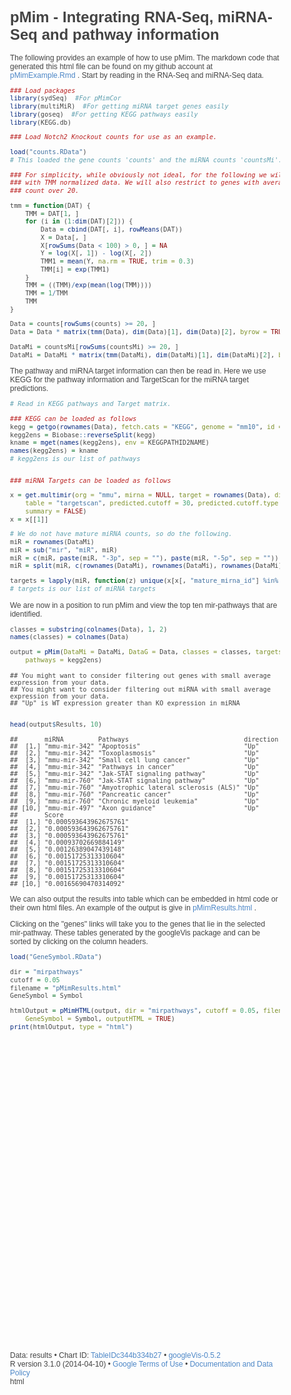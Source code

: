 pMim - Integrating RNA-Seq, miRNA-Seq and pathway information
========================================================





The following provides an example of how to use pMim. The markdown code that generated this html file can be found on my github account at <a href="https://github.com/ellispatrick/sydSeq/blob/master/Examples/pMim/pMimExample.Rmd" target="_blank"> pMimExample.Rmd </a>. Start by reading in the RNA-Seq and miRNA-Seq data.



```r
### Load packages
library(sydSeq)  #For pMimCor
library(multiMiR)  #For getting miRNA target genes easily
library(goseq)  #For getting KEGG pathways easily
library(KEGG.db)

### Load Notch2 Knockout counts for use as an example.

load("counts.RData")
# This loaded the gene counts 'counts' and the miRNA counts 'countsMi'.

### For simplicity, while obviously not ideal, for the following we will work
### with TMM normalized data. We will also restrict to genes with average
### count over 20.

tmm = function(DAT) {
    TMM = DAT[1, ]
    for (i in (1:dim(DAT)[2])) {
        Data = cbind(DAT[, i], rowMeans(DAT))
        X = Data[, ]
        X[rowSums(Data < 100) > 0, ] = NA
        Y = log(X[, 1]) - log(X[, 2])
        TMM1 = mean(Y, na.rm = TRUE, trim = 0.3)
        TMM[i] = exp(TMM1)
    }
    TMM = ((TMM)/exp(mean(log(TMM))))
    TMM = 1/TMM
    TMM
}

Data = counts[rowSums(counts) >= 20, ]
Data = Data * matrix(tmm(Data), dim(Data)[1], dim(Data)[2], byrow = TRUE)

DataMi = countsMi[rowSums(countsMi) >= 20, ]
DataMi = DataMi * matrix(tmm(DataMi), dim(DataMi)[1], dim(DataMi)[2], byrow = TRUE)
```



The pathway and miRNA target information can then be read in. Here we use KEGG for the pathway information and TargetScan for the miRNA target predictions.



```r
# Read in KEGG pathways and Target matrix.

### KEGG can be loaded as follows
kegg = getgo(rownames(Data), fetch.cats = "KEGG", genome = "mm10", id = "ensGene")
kegg2ens = Biobase::reverseSplit(kegg)
kname = mget(names(kegg2ens), env = KEGGPATHID2NAME)
names(kegg2ens) = kname
# kegg2ens is our list of pathways


### miRNA Targets can be loaded as follows

x = get.multimir(org = "mmu", mirna = NULL, target = rownames(Data), disease.drug = NULL, 
    table = "targetscan", predicted.cutoff = 30, predicted.cutoff.type = "p", 
    summary = FALSE)
x = x[[1]]

# We do not have mature miRNA counts, so do the following.
miR = rownames(DataMi)
miR = sub("mir", "miR", miR)
miR = c(miR, paste(miR, "-3p", sep = ""), paste(miR, "-5p", sep = ""))
miR = split(miR, c(rownames(DataMi), rownames(DataMi), rownames(DataMi)))

targets = lapply(miR, function(z) unique(x[x[, "mature_mirna_id"] %in% z, "target_ensembl"]))
# targets is our list of miRNA targets
```


We are now in a position to run pMim and view the top ten mir-pathways that are identified.


```r
classes = substring(colnames(Data), 1, 2)
names(classes) = colnames(Data)

output = pMim(DataMi = DataMi, DataG = Data, classes = classes, targets = targets, 
    pathways = kegg2ens)
```

```
## You might want to consider filtering out genes with small average expression from your data.
## You might want to consider filtering out miRNA with small average expression from your data.
## "Up" is WT expression greater than KO expression in miRNA
```

```r

head(output$Results, 10)
```

```
##       miRNA         Pathways                              direction
##  [1,] "mmu-mir-342" "Apoptosis"                           "Up"     
##  [2,] "mmu-mir-342" "Toxoplasmosis"                       "Up"     
##  [3,] "mmu-mir-342" "Small cell lung cancer"              "Up"     
##  [4,] "mmu-mir-342" "Pathways in cancer"                  "Up"     
##  [5,] "mmu-mir-342" "Jak-STAT signaling pathway"          "Up"     
##  [6,] "mmu-mir-760" "Jak-STAT signaling pathway"          "Up"     
##  [7,] "mmu-mir-760" "Amyotrophic lateral sclerosis (ALS)" "Up"     
##  [8,] "mmu-mir-760" "Pancreatic cancer"                   "Up"     
##  [9,] "mmu-mir-760" "Chronic myeloid leukemia"            "Up"     
## [10,] "mmu-mir-497" "Axon guidance"                       "Up"     
##       Score                 
##  [1,] "0.000593643962675761"
##  [2,] "0.000593643962675761"
##  [3,] "0.000593643962675761"
##  [4,] "0.00093702669884149" 
##  [5,] "0.00126389047439148" 
##  [6,] "0.00151725313310604" 
##  [7,] "0.00151725313310604" 
##  [8,] "0.00151725313310604" 
##  [9,] "0.00151725313310604" 
## [10,] "0.00165690470314092"
```


We can also output the results into table which can be embedded in html code or their own html files.
An example of the output is give in <a href="pMimResults.html" target="_blank"> pMimResults.html </a>.

Clicking on the "genes" links will take you to the genes that lie in the selected mir-pathway. These tables generated by the googleVis package and can be sorted by clicking on the column headers. 



```r
load("GeneSymbol.RData")

dir = "mirpathways"
cutoff = 0.05
filename = "pMimResults.html"
GeneSymbol = Symbol

htmlOutput = pMimHTML(output, dir = "mirpathways", cutoff = 0.05, filename = "pMimResults.html", 
    GeneSymbol = Symbol, outputHTML = TRUE)
print(htmlOutput, type = "html")
```

<!DOCTYPE html PUBLIC "-//W3C//DTD XHTML 1.0 Strict//EN"
  "http://www.w3.org/TR/xhtml1/DTD/xhtml1-strict.dtd">
<html xmlns="http://www.w3.org/1999/xhtml">
<head>
<title>TableIDc344b334b27</title>
<meta http-equiv="content-type" content="text/html;charset=utf-8" />
<style type="text/css">
body {
  color: #444444;
  font-family: Arial,Helvetica,sans-serif;
  font-size: 75%;
  }
  a {
  color: #4D87C7;
  text-decoration: none;
}
</style>
</head>
<body>
 <!-- Table generated in R 3.1.0 by googleVis 0.5.2 package -->
<!-- Sun Sep 14 17:11:57 2014 -->


<!-- jsHeader -->
<script type="text/javascript">
 
// jsData 
function gvisDataTableIDc344b334b27 () {
var data = new google.visualization.DataTable();
var datajson =
[
 [
 "mmu-mir-342",
"Apoptosis",
"<a href=\"mirpathways/mmu_mir_342_Apoptosis.html\" target=\"_blank\">genes</a>",
"Up",
0.0637149342,
"0.000593643962675761" 
],
[
 "mmu-mir-342",
"Toxoplasmosis",
"<a href=\"mirpathways/mmu_mir_342_Toxoplasmosis.html\" target=\"_blank\">genes</a>",
"Up",
0.0637149342,
"0.000593643962675761" 
],
[
 "mmu-mir-342",
"Small cell lung cancer",
"<a href=\"mirpathways/mmu_mir_342_Small cell lung cancer.html\" target=\"_blank\">genes</a>",
"Up",
0.0637149342,
"0.000593643962675761" 
],
[
 "mmu-mir-342",
"Pathways in cancer",
"<a href=\"mirpathways/mmu_mir_342_Pathways in cancer.html\" target=\"_blank\">genes</a>",
"Up",
0.0637149342,
"0.00093702669884149" 
],
[
 "mmu-mir-342",
"Jak-STAT signaling pathway",
"<a href=\"mirpathways/mmu_mir_342_Jak_STAT signaling pathway.html\" target=\"_blank\">genes</a>",
"Up",
0.0637149342,
"0.00126389047439148" 
],
[
 "mmu-mir-760",
"Jak-STAT signaling pathway",
"<a href=\"mirpathways/mmu_mir_760_Jak_STAT signaling pathway.html\" target=\"_blank\">genes</a>",
"Up",
0.106911134,
"0.00151725313310604" 
],
[
 "mmu-mir-760",
"Amyotrophic lateral sclerosis (ALS)",
"<a href=\"mirpathways/mmu_mir_760_Amyotrophic lateral sclerosis (ALS).html\" target=\"_blank\">genes</a>",
"Up",
0.106911134,
"0.00151725313310604" 
],
[
 "mmu-mir-760",
"Pancreatic cancer",
"<a href=\"mirpathways/mmu_mir_760_Pancreatic cancer.html\" target=\"_blank\">genes</a>",
"Up",
0.106911134,
"0.00151725313310604" 
],
[
 "mmu-mir-760",
"Chronic myeloid leukemia",
"<a href=\"mirpathways/mmu_mir_760_Chronic myeloid leukemia.html\" target=\"_blank\">genes</a>",
"Up",
0.106911134,
"0.00151725313310604" 
],
[
 "mmu-mir-497",
"Axon guidance",
"<a href=\"mirpathways/mmu_mir_497_Axon guidance.html\" target=\"_blank\">genes</a>",
"Up",
0.110617492,
"0.00165690470314092" 
],
[
 "mmu-mir-340",
"Vascular smooth muscle contraction",
"<a href=\"mirpathways/mmu_mir_340_Vascular smooth muscle contraction.html\" target=\"_blank\">genes</a>",
"Down",
0.005629332345,
"0.00202740641630386" 
],
[
 "mmu-mir-342",
"Focal adhesion",
"<a href=\"mirpathways/mmu_mir_342_Focal adhesion.html\" target=\"_blank\">genes</a>",
"Up",
0.0637149342,
"0.00284989983857074" 
],
[
 "mmu-mir-497",
"Jak-STAT signaling pathway",
"<a href=\"mirpathways/mmu_mir_497_Jak_STAT signaling pathway.html\" target=\"_blank\">genes</a>",
"Up",
0.110617492,
"0.00290284407373951" 
],
[
 "mmu-mir-760",
"Pathways in cancer",
"<a href=\"mirpathways/mmu_mir_760_Pathways in cancer.html\" target=\"_blank\">genes</a>",
"Up",
0.106911134,
"0.00312761374967501" 
],
[
 "mmu-mir-497",
"Small cell lung cancer",
"<a href=\"mirpathways/mmu_mir_497_Small cell lung cancer.html\" target=\"_blank\">genes</a>",
"Up",
0.110617492,
"0.00324807377459405" 
],
[
 "mmu-mir-497",
"Non-small cell lung cancer",
"<a href=\"mirpathways/mmu_mir_497_Non_small cell lung cancer.html\" target=\"_blank\">genes</a>",
"Up",
0.110617492,
"0.00324807377459405" 
],
[
 "mmu-mir-702",
"Calcium signaling pathway",
"<a href=\"mirpathways/mmu_mir_702_Calcium signaling pathway.html\" target=\"_blank\">genes</a>",
"Up",
0.02339487508,
"0.00456020037617658" 
],
[
 "mmu-mir-702",
"Phosphatidylinositol signaling system",
"<a href=\"mirpathways/mmu_mir_702_Phosphatidylinositol signaling system.html\" target=\"_blank\">genes</a>",
"Up",
0.02339487508,
"0.00456020037617658" 
],
[
 "mmu-mir-702",
"Long-term potentiation",
"<a href=\"mirpathways/mmu_mir_702_Long_term potentiation.html\" target=\"_blank\">genes</a>",
"Up",
0.02339487508,
"0.00456020037617658" 
],
[
 "mmu-mir-96",
"Long-term potentiation",
"<a href=\"mirpathways/mmu_mir_96_Long_term potentiation.html\" target=\"_blank\">genes</a>",
"Down",
0.1915267057,
"0.00481092339639557" 
],
[
 "mmu-mir-96",
"Amyotrophic lateral sclerosis (ALS)",
"<a href=\"mirpathways/mmu_mir_96_Amyotrophic lateral sclerosis (ALS).html\" target=\"_blank\">genes</a>",
"Down",
0.1915267057,
"0.00481092339639557" 
],
[
 "mmu-mir-497",
"T cell receptor signaling pathway",
"<a href=\"mirpathways/mmu_mir_497_T cell receptor signaling pathway.html\" target=\"_blank\">genes</a>",
"Up",
0.110617492,
"0.00543622449611067" 
],
[
 "mmu-mir-497",
"B cell receptor signaling pathway",
"<a href=\"mirpathways/mmu_mir_497_B cell receptor signaling pathway.html\" target=\"_blank\">genes</a>",
"Up",
0.110617492,
"0.00543622449611067" 
],
[
 "mmu-mir-96",
"Neuroactive ligand-receptor interaction",
"<a href=\"mirpathways/mmu_mir_96_Neuroactive ligand_receptor interaction.html\" target=\"_blank\">genes</a>",
"Down",
0.1915267057,
"0.00569142085632576" 
],
[
 "mmu-mir-96",
"Oocyte meiosis",
"<a href=\"mirpathways/mmu_mir_96_Oocyte meiosis.html\" target=\"_blank\">genes</a>",
"Down",
0.1915267057,
"0.00569142085632576" 
],
[
 "mmu-mir-96",
"VEGF signaling pathway",
"<a href=\"mirpathways/mmu_mir_96_VEGF signaling pathway.html\" target=\"_blank\">genes</a>",
"Down",
0.1915267057,
"0.00569142085632576" 
],
[
 "mmu-mir-96",
"B cell receptor signaling pathway",
"<a href=\"mirpathways/mmu_mir_96_B cell receptor signaling pathway.html\" target=\"_blank\">genes</a>",
"Down",
0.1915267057,
"0.00569142085632576" 
],
[
 "mmu-mir-96",
"Long-term depression",
"<a href=\"mirpathways/mmu_mir_96_Long_term depression.html\" target=\"_blank\">genes</a>",
"Down",
0.1915267057,
"0.00571125804525496" 
],
[
 "mmu-mir-107",
"Hedgehog signaling pathway",
"<a href=\"mirpathways/mmu_mir_107_Hedgehog signaling pathway.html\" target=\"_blank\">genes</a>",
"Up",
0.1507888153,
"0.00571613270054996" 
],
[
 "mmu-mir-96",
"Natural killer cell mediated cytotoxicity",
"<a href=\"mirpathways/mmu_mir_96_Natural killer cell mediated cytotoxicity.html\" target=\"_blank\">genes</a>",
"Down",
0.1915267057,
"0.00581274928474964" 
],
[
 "mmu-mir-96",
"T cell receptor signaling pathway",
"<a href=\"mirpathways/mmu_mir_96_T cell receptor signaling pathway.html\" target=\"_blank\">genes</a>",
"Down",
0.1915267057,
"0.00581274928474964" 
],
[
 "mmu-mir-34a",
"Vascular smooth muscle contraction",
"<a href=\"mirpathways/mmu_mir_34a_Vascular smooth muscle contraction.html\" target=\"_blank\">genes</a>",
"Down",
0.21361748,
"0.00658536557446096" 
],
[
 "mmu-mir-34a",
"Long-term potentiation",
"<a href=\"mirpathways/mmu_mir_34a_Long_term potentiation.html\" target=\"_blank\">genes</a>",
"Down",
0.21361748,
"0.00658536557446096" 
],
[
 "mmu-mir-34a",
"GnRH signaling pathway",
"<a href=\"mirpathways/mmu_mir_34a_GnRH signaling pathway.html\" target=\"_blank\">genes</a>",
"Down",
0.21361748,
"0.00658536557446096" 
],
[
 "mmu-mir-34a",
"Progesterone-mediated oocyte maturation",
"<a href=\"mirpathways/mmu_mir_34a_Progesterone_mediated oocyte maturation.html\" target=\"_blank\">genes</a>",
"Down",
0.21361748,
"0.00658536557446096" 
],
[
 "mmu-mir-34a",
"Insulin signaling pathway",
"<a href=\"mirpathways/mmu_mir_34a_Insulin signaling pathway.html\" target=\"_blank\">genes</a>",
"Down",
0.21361748,
"0.00662981526689296" 
],
[
 "mmu-mir-497",
"Neuroactive ligand-receptor interaction",
"<a href=\"mirpathways/mmu_mir_497_Neuroactive ligand_receptor interaction.html\" target=\"_blank\">genes</a>",
"Up",
0.110617492,
"0.00687472616023095" 
],
[
 "mmu-mir-497",
"Calcium signaling pathway",
"<a href=\"mirpathways/mmu_mir_497_Calcium signaling pathway.html\" target=\"_blank\">genes</a>",
"Up",
0.110617492,
"0.00721671815772536" 
],
[
 "mmu-mir-497",
"Apoptosis",
"<a href=\"mirpathways/mmu_mir_497_Apoptosis.html\" target=\"_blank\">genes</a>",
"Up",
0.110617492,
"0.00721671815772536" 
],
[
 "mmu-mir-497",
"Tight junction",
"<a href=\"mirpathways/mmu_mir_497_Tight junction.html\" target=\"_blank\">genes</a>",
"Up",
0.110617492,
"0.00721671815772536" 
],
[
 "mmu-mir-497",
"Aldosterone-regulated sodium reabsorption",
"<a href=\"mirpathways/mmu_mir_497_Aldosterone_regulated sodium reabsorption.html\" target=\"_blank\">genes</a>",
"Up",
0.110617492,
"0.00721671815772536" 
],
[
 "mmu-mir-497",
"Glioma",
"<a href=\"mirpathways/mmu_mir_497_Glioma.html\" target=\"_blank\">genes</a>",
"Up",
0.110617492,
"0.00721671815772536" 
],
[
 "mmu-mir-497",
"Chronic myeloid leukemia",
"<a href=\"mirpathways/mmu_mir_497_Chronic myeloid leukemia.html\" target=\"_blank\">genes</a>",
"Up",
0.110617492,
"0.00721671815772536" 
],
[
 "mmu-mir-409",
"Lysine degradation",
"<a href=\"mirpathways/mmu_mir_409_Lysine degradation.html\" target=\"_blank\">genes</a>",
"Down",
0.0111731817,
"0.00738351515420331" 
],
[
 "mmu-mir-497",
"Natural killer cell mediated cytotoxicity",
"<a href=\"mirpathways/mmu_mir_497_Natural killer cell mediated cytotoxicity.html\" target=\"_blank\">genes</a>",
"Up",
0.110617492,
"0.00753195593331812" 
],
[
 "mmu-mir-702",
"Metabolic pathways",
"<a href=\"mirpathways/mmu_mir_702_Metabolic pathways.html\" target=\"_blank\">genes</a>",
"Up",
0.02339487508,
"0.00805880842503765" 
],
[
 "mmu-mir-702",
"Alzheimer's disease",
"<a href=\"mirpathways/mmu_mir_702_Alzheimer's disease.html\" target=\"_blank\">genes</a>",
"Up",
0.02339487508,
"0.00805880842503765" 
],
[
 "mmu-mir-702",
"Huntington's disease",
"<a href=\"mirpathways/mmu_mir_702_Huntington's disease.html\" target=\"_blank\">genes</a>",
"Up",
0.02339487508,
"0.00805880842503765" 
],
[
 "mmu-mir-96",
"Progesterone-mediated oocyte maturation",
"<a href=\"mirpathways/mmu_mir_96_Progesterone_mediated oocyte maturation.html\" target=\"_blank\">genes</a>",
"Down",
0.1915267057,
"0.00833614809950592" 
],
[
 "mmu-mir-497",
"Prostate cancer",
"<a href=\"mirpathways/mmu_mir_497_Prostate cancer.html\" target=\"_blank\">genes</a>",
"Up",
0.110617492,
"0.0084485664419026" 
],
[
 "mmu-mir-34a",
"Chemokine signaling pathway",
"<a href=\"mirpathways/mmu_mir_34a_Chemokine signaling pathway.html\" target=\"_blank\">genes</a>",
"Down",
0.21361748,
"0.00856451514039826" 
],
[
 "mmu-mir-497",
"Hedgehog signaling pathway",
"<a href=\"mirpathways/mmu_mir_497_Hedgehog signaling pathway.html\" target=\"_blank\">genes</a>",
"Up",
0.110617492,
"0.00870576286714095" 
],
[
 "mmu-mir-497",
"Pathways in cancer",
"<a href=\"mirpathways/mmu_mir_497_Pathways in cancer.html\" target=\"_blank\">genes</a>",
"Up",
0.110617492,
"0.00870576286714095" 
],
[
 "mmu-mir-497",
"Renal cell carcinoma",
"<a href=\"mirpathways/mmu_mir_497_Renal cell carcinoma.html\" target=\"_blank\">genes</a>",
"Up",
0.110617492,
"0.00870576286714095" 
],
[
 "mmu-mir-29a",
"MAPK signaling pathway",
"<a href=\"mirpathways/mmu_mir_29a_MAPK signaling pathway.html\" target=\"_blank\">genes</a>",
"Up",
0.2170784309,
"0.00893160945920672" 
],
[
 "mmu-mir-96",
"Colorectal cancer",
"<a href=\"mirpathways/mmu_mir_96_Colorectal cancer.html\" target=\"_blank\">genes</a>",
"Down",
0.1915267057,
"0.00900400556065285" 
],
[
 "mmu-mir-96",
"Endometrial cancer",
"<a href=\"mirpathways/mmu_mir_96_Endometrial cancer.html\" target=\"_blank\">genes</a>",
"Down",
0.1915267057,
"0.00900400556065285" 
],
[
 "mmu-mir-96",
"Thyroid cancer",
"<a href=\"mirpathways/mmu_mir_96_Thyroid cancer.html\" target=\"_blank\">genes</a>",
"Down",
0.1915267057,
"0.00900400556065285" 
],
[
 "mmu-mir-96",
"Dorso-ventral axis formation",
"<a href=\"mirpathways/mmu_mir_96_Dorso_ventral axis formation.html\" target=\"_blank\">genes</a>",
"Down",
0.1915267057,
"0.00900622454267933" 
],
[
 "mmu-mir-96",
"Melanogenesis",
"<a href=\"mirpathways/mmu_mir_96_Melanogenesis.html\" target=\"_blank\">genes</a>",
"Down",
0.1915267057,
"0.00900622454267933" 
],
[
 "mmu-mir-96",
"Renal cell carcinoma",
"<a href=\"mirpathways/mmu_mir_96_Renal cell carcinoma.html\" target=\"_blank\">genes</a>",
"Down",
0.1915267057,
"0.00900622454267933" 
],
[
 "mmu-mir-96",
"Pancreatic cancer",
"<a href=\"mirpathways/mmu_mir_96_Pancreatic cancer.html\" target=\"_blank\">genes</a>",
"Down",
0.1915267057,
"0.00900622454267933" 
],
[
 "mmu-mir-96",
"Melanoma",
"<a href=\"mirpathways/mmu_mir_96_Melanoma.html\" target=\"_blank\">genes</a>",
"Down",
0.1915267057,
"0.00900622454267933" 
],
[
 "mmu-mir-96",
"Bladder cancer",
"<a href=\"mirpathways/mmu_mir_96_Bladder cancer.html\" target=\"_blank\">genes</a>",
"Down",
0.1915267057,
"0.00900622454267933" 
],
[
 "mmu-mir-96",
"Chronic myeloid leukemia",
"<a href=\"mirpathways/mmu_mir_96_Chronic myeloid leukemia.html\" target=\"_blank\">genes</a>",
"Down",
0.1915267057,
"0.00900622454267933" 
],
[
 "mmu-mir-96",
"Non-small cell lung cancer",
"<a href=\"mirpathways/mmu_mir_96_Non_small cell lung cancer.html\" target=\"_blank\">genes</a>",
"Down",
0.1915267057,
"0.00900622454267933" 
],
[
 "mmu-mir-34a",
"Oocyte meiosis",
"<a href=\"mirpathways/mmu_mir_34a_Oocyte meiosis.html\" target=\"_blank\">genes</a>",
"Down",
0.21361748,
"0.00936910951932207" 
],
[
 "mmu-mir-497",
"VEGF signaling pathway",
"<a href=\"mirpathways/mmu_mir_497_VEGF signaling pathway.html\" target=\"_blank\">genes</a>",
"Up",
0.110617492,
"0.00976186682359442" 
],
[
 "mmu-mir-497",
"Melanoma",
"<a href=\"mirpathways/mmu_mir_497_Melanoma.html\" target=\"_blank\">genes</a>",
"Up",
0.110617492,
"0.00976186682359442" 
],
[
 "mmu-mir-29b",
"Cytokine-cytokine receptor interaction",
"<a href=\"mirpathways/mmu_mir_29b_Cytokine_cytokine receptor interaction.html\" target=\"_blank\">genes</a>",
"Up",
0.2014946137,
"0.00994716150900747" 
],
[
 "mmu-mir-29b",
"Apoptosis",
"<a href=\"mirpathways/mmu_mir_29b_Apoptosis.html\" target=\"_blank\">genes</a>",
"Up",
0.2014946137,
"0.00994716150900747" 
],
[
 "mmu-mir-29b",
"Osteoclast differentiation",
"<a href=\"mirpathways/mmu_mir_29b_Osteoclast differentiation.html\" target=\"_blank\">genes</a>",
"Up",
0.2014946137,
"0.00994716150900747" 
],
[
 "mmu-mir-29b",
"Regulation of actin cytoskeleton",
"<a href=\"mirpathways/mmu_mir_29b_Regulation of actin cytoskeleton.html\" target=\"_blank\">genes</a>",
"Up",
0.2014946137,
"0.00994716150900747" 
],
[
 "mmu-mir-29b",
"Adipocytokine signaling pathway",
"<a href=\"mirpathways/mmu_mir_29b_Adipocytokine signaling pathway.html\" target=\"_blank\">genes</a>",
"Up",
0.2014946137,
"0.00994716150900747" 
],
[
 "mmu-mir-29b",
"Chagas disease (American trypanosomiasis)",
"<a href=\"mirpathways/mmu_mir_29b_Chagas disease (American trypanosomiasis).html\" target=\"_blank\">genes</a>",
"Up",
0.2014946137,
"0.00994716150900747" 
],
[
 "mmu-mir-29b",
"Toxoplasmosis",
"<a href=\"mirpathways/mmu_mir_29b_Toxoplasmosis.html\" target=\"_blank\">genes</a>",
"Up",
0.2014946137,
"0.00994716150900747" 
],
[
 "mmu-mir-29b",
"Hepatitis C",
"<a href=\"mirpathways/mmu_mir_29b_Hepatitis C.html\" target=\"_blank\">genes</a>",
"Up",
0.2014946137,
"0.00994716150900747" 
],
[
 "mmu-mir-29b",
"Colorectal cancer",
"<a href=\"mirpathways/mmu_mir_29b_Colorectal cancer.html\" target=\"_blank\">genes</a>",
"Up",
0.2014946137,
"0.00994716150900747" 
],
[
 "mmu-mir-29b",
"Endometrial cancer",
"<a href=\"mirpathways/mmu_mir_29b_Endometrial cancer.html\" target=\"_blank\">genes</a>",
"Up",
0.2014946137,
"0.00994716150900747" 
],
[
 "mmu-mir-370",
"Tight junction",
"<a href=\"mirpathways/mmu_mir_370_Tight junction.html\" target=\"_blank\">genes</a>",
"Up",
0.03043214438,
"0.010150715461039" 
],
[
 "mmu-mir-335",
"Metabolic pathways",
"<a href=\"mirpathways/mmu_mir_335_Metabolic pathways.html\" target=\"_blank\">genes</a>",
"Up",
0.0620716083,
"0.0104695545964932" 
],
[
 "mmu-mir-335",
"Ubiquitin mediated proteolysis",
"<a href=\"mirpathways/mmu_mir_335_Ubiquitin mediated proteolysis.html\" target=\"_blank\">genes</a>",
"Up",
0.0620716083,
"0.0104695545964932" 
],
[
 "mmu-mir-335",
"Endocytosis",
"<a href=\"mirpathways/mmu_mir_335_Endocytosis.html\" target=\"_blank\">genes</a>",
"Up",
0.0620716083,
"0.0104695545964932" 
],
[
 "mmu-mir-702",
"Amoebiasis",
"<a href=\"mirpathways/mmu_mir_702_Amoebiasis.html\" target=\"_blank\">genes</a>",
"Up",
0.02339487508,
"0.0106231628876489" 
],
[
 "mmu-mir-29b",
"Type II diabetes mellitus",
"<a href=\"mirpathways/mmu_mir_29b_Type II diabetes mellitus.html\" target=\"_blank\">genes</a>",
"Up",
0.2014946137,
"0.0106829339906667" 
],
[
 "mmu-mir-374c",
"RNA transport",
"<a href=\"mirpathways/mmu_mir_374c_RNA transport.html\" target=\"_blank\">genes</a>",
"Down",
0.2873045979,
"0.0111065370671359" 
],
[
 "mmu-mir-200a",
"ErbB signaling pathway",
"<a href=\"mirpathways/mmu_mir_200a_ErbB signaling pathway.html\" target=\"_blank\">genes</a>",
"Down",
0.1967983761,
"0.0114386011444707" 
],
[
 "mmu-mir-200a",
"Tight junction",
"<a href=\"mirpathways/mmu_mir_200a_Tight junction.html\" target=\"_blank\">genes</a>",
"Down",
0.1967983761,
"0.0114386011444707" 
],
[
 "mmu-mir-200a",
"GnRH signaling pathway",
"<a href=\"mirpathways/mmu_mir_200a_GnRH signaling pathway.html\" target=\"_blank\">genes</a>",
"Down",
0.1967983761,
"0.0114386011444707" 
],
[
 "mmu-mir-335",
"Wnt signaling pathway",
"<a href=\"mirpathways/mmu_mir_335_Wnt signaling pathway.html\" target=\"_blank\">genes</a>",
"Up",
0.0620716083,
"0.0117594536897428" 
],
[
 "mmu-mir-96",
"Osteoclast differentiation",
"<a href=\"mirpathways/mmu_mir_96_Osteoclast differentiation.html\" target=\"_blank\">genes</a>",
"Down",
0.1915267057,
"0.0121511919386316" 
],
[
 "mmu-mir-200a",
"Gap junction",
"<a href=\"mirpathways/mmu_mir_200a_Gap junction.html\" target=\"_blank\">genes</a>",
"Down",
0.1967983761,
"0.0125067683715781" 
],
[
 "mmu-mir-212",
"Cytokine-cytokine receptor interaction",
"<a href=\"mirpathways/mmu_mir_212_Cytokine_cytokine receptor interaction.html\" target=\"_blank\">genes</a>",
"Down",
0.1095308358,
"0.0130962924644497" 
],
[
 "mmu-mir-212",
"Vascular smooth muscle contraction",
"<a href=\"mirpathways/mmu_mir_212_Vascular smooth muscle contraction.html\" target=\"_blank\">genes</a>",
"Down",
0.1095308358,
"0.0130962924644497" 
],
[
 "mmu-mir-212",
"Adherens junction",
"<a href=\"mirpathways/mmu_mir_212_Adherens junction.html\" target=\"_blank\">genes</a>",
"Down",
0.1095308358,
"0.0130962924644497" 
],
[
 "mmu-mir-212",
"Progesterone-mediated oocyte maturation",
"<a href=\"mirpathways/mmu_mir_212_Progesterone_mediated oocyte maturation.html\" target=\"_blank\">genes</a>",
"Down",
0.1095308358,
"0.0130962924644497" 
],
[
 "mmu-mir-212",
"Malaria",
"<a href=\"mirpathways/mmu_mir_212_Malaria.html\" target=\"_blank\">genes</a>",
"Down",
0.1095308358,
"0.0130962924644497" 
],
[
 "mmu-mir-212",
"Renal cell carcinoma",
"<a href=\"mirpathways/mmu_mir_212_Renal cell carcinoma.html\" target=\"_blank\">genes</a>",
"Down",
0.1095308358,
"0.0130962924644497" 
],
[
 "mmu-mir-760",
"Endocytosis",
"<a href=\"mirpathways/mmu_mir_760_Endocytosis.html\" target=\"_blank\">genes</a>",
"Up",
0.106911134,
"0.0130990609271332" 
],
[
 "mmu-mir-342",
"N-Glycan biosynthesis",
"<a href=\"mirpathways/mmu_mir_342_N_Glycan biosynthesis.html\" target=\"_blank\">genes</a>",
"Up",
0.0637149342,
"0.0134361105872994" 
],
[
 "mmu-mir-342",
"MAPK signaling pathway",
"<a href=\"mirpathways/mmu_mir_342_MAPK signaling pathway.html\" target=\"_blank\">genes</a>",
"Up",
0.0637149342,
"0.0134361105872994" 
],
[
 "mmu-mir-98",
"ECM-receptor interaction",
"<a href=\"mirpathways/mmu_mir_98_ECM_receptor interaction.html\" target=\"_blank\">genes</a>",
"Down",
0.2021151766,
"0.0135804488216793" 
],
[
 "mmu-mir-98",
"Protein digestion and absorption",
"<a href=\"mirpathways/mmu_mir_98_Protein digestion and absorption.html\" target=\"_blank\">genes</a>",
"Down",
0.2021151766,
"0.0135804488216793" 
],
[
 "mmu-mir-409",
"mRNA surveillance pathway",
"<a href=\"mirpathways/mmu_mir_409_mRNA surveillance pathway.html\" target=\"_blank\">genes</a>",
"Down",
0.0111731817,
"0.0141163526462688" 
],
[
 "mmu-mir-497",
"Dorso-ventral axis formation",
"<a href=\"mirpathways/mmu_mir_497_Dorso_ventral axis formation.html\" target=\"_blank\">genes</a>",
"Up",
0.110617492,
"0.0141663460897799" 
],
[
 "mmu-mir-29b",
"Neurotrophin signaling pathway",
"<a href=\"mirpathways/mmu_mir_29b_Neurotrophin signaling pathway.html\" target=\"_blank\">genes</a>",
"Up",
0.2014946137,
"0.0144371702613112" 
],
[
 "mmu-mir-3475",
"Oocyte meiosis",
"<a href=\"mirpathways/mmu_mir_3475_Oocyte meiosis.html\" target=\"_blank\">genes</a>",
"Up",
0.2526214103,
"0.0146175322068706" 
],
[
 "mmu-mir-200a",
"Fc epsilon RI signaling pathway",
"<a href=\"mirpathways/mmu_mir_200a_Fc epsilon RI signaling pathway.html\" target=\"_blank\">genes</a>",
"Down",
0.1967983761,
"0.0151590940000285" 
],
[
 "mmu-mir-29b",
"Phosphatidylinositol signaling system",
"<a href=\"mirpathways/mmu_mir_29b_Phosphatidylinositol signaling system.html\" target=\"_blank\">genes</a>",
"Up",
0.2014946137,
"0.015239509684812" 
],
[
 "mmu-mir-29b",
"Focal adhesion",
"<a href=\"mirpathways/mmu_mir_29b_Focal adhesion.html\" target=\"_blank\">genes</a>",
"Up",
0.2014946137,
"0.015239509684812" 
],
[
 "mmu-mir-29b",
"Non-small cell lung cancer",
"<a href=\"mirpathways/mmu_mir_29b_Non_small cell lung cancer.html\" target=\"_blank\">genes</a>",
"Up",
0.2014946137,
"0.015239509684812" 
],
[
 "mmu-mir-181b",
"MAPK signaling pathway",
"<a href=\"mirpathways/mmu_mir_181b_MAPK signaling pathway.html\" target=\"_blank\">genes</a>",
"Down",
0.2130674477,
"0.015830806279838" 
],
[
 "mmu-mir-181b",
"ErbB signaling pathway",
"<a href=\"mirpathways/mmu_mir_181b_ErbB signaling pathway.html\" target=\"_blank\">genes</a>",
"Down",
0.2130674477,
"0.015830806279838" 
],
[
 "mmu-mir-181b",
"mTOR signaling pathway",
"<a href=\"mirpathways/mmu_mir_181b_mTOR signaling pathway.html\" target=\"_blank\">genes</a>",
"Down",
0.2130674477,
"0.015830806279838" 
],
[
 "mmu-mir-181b",
"T cell receptor signaling pathway",
"<a href=\"mirpathways/mmu_mir_181b_T cell receptor signaling pathway.html\" target=\"_blank\">genes</a>",
"Down",
0.2130674477,
"0.015830806279838" 
],
[
 "mmu-mir-181b",
"Long-term potentiation",
"<a href=\"mirpathways/mmu_mir_181b_Long_term potentiation.html\" target=\"_blank\">genes</a>",
"Down",
0.2130674477,
"0.015830806279838" 
],
[
 "mmu-mir-181b",
"Neurotrophin signaling pathway",
"<a href=\"mirpathways/mmu_mir_181b_Neurotrophin signaling pathway.html\" target=\"_blank\">genes</a>",
"Down",
0.2130674477,
"0.015830806279838" 
],
[
 "mmu-mir-181b",
"Insulin signaling pathway",
"<a href=\"mirpathways/mmu_mir_181b_Insulin signaling pathway.html\" target=\"_blank\">genes</a>",
"Down",
0.2130674477,
"0.015830806279838" 
],
[
 "mmu-mir-181b",
"Chronic myeloid leukemia",
"<a href=\"mirpathways/mmu_mir_181b_Chronic myeloid leukemia.html\" target=\"_blank\">genes</a>",
"Down",
0.2130674477,
"0.015830806279838" 
],
[
 "mmu-mir-34a",
"Amoebiasis",
"<a href=\"mirpathways/mmu_mir_34a_Amoebiasis.html\" target=\"_blank\">genes</a>",
"Down",
0.21361748,
"0.0161152238891962" 
],
[
 "mmu-mir-200a",
"Focal adhesion",
"<a href=\"mirpathways/mmu_mir_200a_Focal adhesion.html\" target=\"_blank\">genes</a>",
"Down",
0.1967983761,
"0.0162652728261773" 
],
[
 "mmu-mir-181b",
"Osteoclast differentiation",
"<a href=\"mirpathways/mmu_mir_181b_Osteoclast differentiation.html\" target=\"_blank\">genes</a>",
"Down",
0.2130674477,
"0.0166223768776371" 
],
[
 "mmu-mir-181b",
"Long-term depression",
"<a href=\"mirpathways/mmu_mir_181b_Long_term depression.html\" target=\"_blank\">genes</a>",
"Down",
0.2130674477,
"0.0166223768776371" 
],
[
 "mmu-mir-96",
"Fc epsilon RI signaling pathway",
"<a href=\"mirpathways/mmu_mir_96_Fc epsilon RI signaling pathway.html\" target=\"_blank\">genes</a>",
"Down",
0.1915267057,
"0.0170762153413859" 
],
[
 "mmu-mir-130a",
"MAPK signaling pathway",
"<a href=\"mirpathways/mmu_mir_130a_MAPK signaling pathway.html\" target=\"_blank\">genes</a>",
"Up",
0.2299840581,
"0.0171967770020785" 
],
[
 "mmu-mir-96",
"Wnt signaling pathway",
"<a href=\"mirpathways/mmu_mir_96_Wnt signaling pathway.html\" target=\"_blank\">genes</a>",
"Down",
0.1915267057,
"0.0172955385022997" 
],
[
 "mmu-mir-497",
"Carbohydrate digestion and absorption",
"<a href=\"mirpathways/mmu_mir_497_Carbohydrate digestion and absorption.html\" target=\"_blank\">genes</a>",
"Up",
0.110617492,
"0.0175078478129699" 
],
[
 "mmu-mir-29b",
"Insulin signaling pathway",
"<a href=\"mirpathways/mmu_mir_29b_Insulin signaling pathway.html\" target=\"_blank\">genes</a>",
"Up",
0.2014946137,
"0.0176114787025037" 
],
[
 "mmu-mir-497",
"Sphingolipid metabolism",
"<a href=\"mirpathways/mmu_mir_497_Sphingolipid metabolism.html\" target=\"_blank\">genes</a>",
"Up",
0.110617492,
"0.0176985789240202" 
],
[
 "mmu-mir-497",
"Ubiquitin mediated proteolysis",
"<a href=\"mirpathways/mmu_mir_497_Ubiquitin mediated proteolysis.html\" target=\"_blank\">genes</a>",
"Up",
0.110617492,
"0.0176985789240202" 
],
[
 "mmu-mir-497",
"Proximal tubule bicarbonate reclamation",
"<a href=\"mirpathways/mmu_mir_497_Proximal tubule bicarbonate reclamation.html\" target=\"_blank\">genes</a>",
"Up",
0.110617492,
"0.0176985789240202" 
],
[
 "mmu-mir-497",
"Acute myeloid leukemia",
"<a href=\"mirpathways/mmu_mir_497_Acute myeloid leukemia.html\" target=\"_blank\">genes</a>",
"Up",
0.110617492,
"0.0176985789240202" 
],
[
 "mmu-mir-497",
"Chemokine signaling pathway",
"<a href=\"mirpathways/mmu_mir_497_Chemokine signaling pathway.html\" target=\"_blank\">genes</a>",
"Up",
0.110617492,
"0.0178176924610714" 
],
[
 "mmu-mir-497",
"Gap junction",
"<a href=\"mirpathways/mmu_mir_497_Gap junction.html\" target=\"_blank\">genes</a>",
"Up",
0.110617492,
"0.0178176924610714" 
],
[
 "mmu-mir-497",
"Neurotrophin signaling pathway",
"<a href=\"mirpathways/mmu_mir_497_Neurotrophin signaling pathway.html\" target=\"_blank\">genes</a>",
"Up",
0.110617492,
"0.0178176924610714" 
],
[
 "mmu-mir-497",
"Pancreatic secretion",
"<a href=\"mirpathways/mmu_mir_497_Pancreatic secretion.html\" target=\"_blank\">genes</a>",
"Up",
0.110617492,
"0.0178176924610714" 
],
[
 "mmu-mir-98",
"Axon guidance",
"<a href=\"mirpathways/mmu_mir_98_Axon guidance.html\" target=\"_blank\">genes</a>",
"Down",
0.2021151766,
"0.01802182431352" 
],
[
 "mmu-mir-497",
"Cytokine-cytokine receptor interaction",
"<a href=\"mirpathways/mmu_mir_497_Cytokine_cytokine receptor interaction.html\" target=\"_blank\">genes</a>",
"Up",
0.110617492,
"0.0182879840601588" 
],
[
 "mmu-mir-96",
"MAPK signaling pathway",
"<a href=\"mirpathways/mmu_mir_96_MAPK signaling pathway.html\" target=\"_blank\">genes</a>",
"Down",
0.1915267057,
"0.0187616972231457" 
],
[
 "mmu-mir-96",
"Prostate cancer",
"<a href=\"mirpathways/mmu_mir_96_Prostate cancer.html\" target=\"_blank\">genes</a>",
"Down",
0.1915267057,
"0.0187616972231457" 
],
[
 "mmu-mir-96",
"Acute myeloid leukemia",
"<a href=\"mirpathways/mmu_mir_96_Acute myeloid leukemia.html\" target=\"_blank\">genes</a>",
"Down",
0.1915267057,
"0.0187616972231457" 
],
[
 "mmu-mir-29b",
"Aldosterone-regulated sodium reabsorption",
"<a href=\"mirpathways/mmu_mir_29b_Aldosterone_regulated sodium reabsorption.html\" target=\"_blank\">genes</a>",
"Up",
0.2014946137,
"0.0188789421294119" 
],
[
 "mmu-mir-29b",
"Pathways in cancer",
"<a href=\"mirpathways/mmu_mir_29b_Pathways in cancer.html\" target=\"_blank\">genes</a>",
"Up",
0.2014946137,
"0.0188789421294119" 
],
[
 "mmu-mir-497",
"Regulation of actin cytoskeleton",
"<a href=\"mirpathways/mmu_mir_497_Regulation of actin cytoskeleton.html\" target=\"_blank\">genes</a>",
"Up",
0.110617492,
"0.0193349738330965" 
],
[
 "mmu-mir-342",
"Regulation of actin cytoskeleton",
"<a href=\"mirpathways/mmu_mir_342_Regulation of actin cytoskeleton.html\" target=\"_blank\">genes</a>",
"Up",
0.0637149342,
"0.0196226751536055" 
],
[
 "mmu-mir-200b",
"MAPK signaling pathway",
"<a href=\"mirpathways/mmu_mir_200b_MAPK signaling pathway.html\" target=\"_blank\">genes</a>",
"Down",
0.249331228,
"0.0204721238516045" 
],
[
 "mmu-mir-200b",
"Protein processing in endoplasmic reticulum",
"<a href=\"mirpathways/mmu_mir_200b_Protein processing in endoplasmic reticulum.html\" target=\"_blank\">genes</a>",
"Down",
0.249331228,
"0.0204721238516045" 
],
[
 "mmu-mir-499",
"Axon guidance",
"<a href=\"mirpathways/mmu_mir_499_Axon guidance.html\" target=\"_blank\">genes</a>",
"Down",
0.2155030742,
"0.0204980356531615" 
],
[
 "mmu-mir-499",
"Focal adhesion",
"<a href=\"mirpathways/mmu_mir_499_Focal adhesion.html\" target=\"_blank\">genes</a>",
"Down",
0.2155030742,
"0.0204980356531615" 
],
[
 "mmu-mir-499",
"Natural killer cell mediated cytotoxicity",
"<a href=\"mirpathways/mmu_mir_499_Natural killer cell mediated cytotoxicity.html\" target=\"_blank\">genes</a>",
"Down",
0.2155030742,
"0.0204980356531615" 
],
[
 "mmu-mir-499",
"T cell receptor signaling pathway",
"<a href=\"mirpathways/mmu_mir_499_T cell receptor signaling pathway.html\" target=\"_blank\">genes</a>",
"Down",
0.2155030742,
"0.0204980356531615" 
],
[
 "mmu-mir-499",
"Fc epsilon RI signaling pathway",
"<a href=\"mirpathways/mmu_mir_499_Fc epsilon RI signaling pathway.html\" target=\"_blank\">genes</a>",
"Down",
0.2155030742,
"0.0204980356531615" 
],
[
 "mmu-mir-497",
"Vasopressin-regulated water reabsorption",
"<a href=\"mirpathways/mmu_mir_497_Vasopressin_regulated water reabsorption.html\" target=\"_blank\">genes</a>",
"Up",
0.110617492,
"0.021014749806532" 
],
[
 "mmu-mir-29b",
"Basal cell carcinoma",
"<a href=\"mirpathways/mmu_mir_29b_Basal cell carcinoma.html\" target=\"_blank\">genes</a>",
"Up",
0.2014946137,
"0.0211891552386399" 
],
[
 "mmu-mir-29b",
"Amoebiasis",
"<a href=\"mirpathways/mmu_mir_29b_Amoebiasis.html\" target=\"_blank\">genes</a>",
"Up",
0.2014946137,
"0.0212154801558591" 
],
[
 "mmu-mir-29b",
"Metabolic pathways",
"<a href=\"mirpathways/mmu_mir_29b_Metabolic pathways.html\" target=\"_blank\">genes</a>",
"Up",
0.2014946137,
"0.0212361436253121" 
],
[
 "mmu-mir-29b",
"Wnt signaling pathway",
"<a href=\"mirpathways/mmu_mir_29b_Wnt signaling pathway.html\" target=\"_blank\">genes</a>",
"Up",
0.2014946137,
"0.0212361436253121" 
],
[
 "mmu-mir-29b",
"Renal cell carcinoma",
"<a href=\"mirpathways/mmu_mir_29b_Renal cell carcinoma.html\" target=\"_blank\">genes</a>",
"Up",
0.2014946137,
"0.0212361436253121" 
],
[
 "mmu-mir-29b",
"Small cell lung cancer",
"<a href=\"mirpathways/mmu_mir_29b_Small cell lung cancer.html\" target=\"_blank\">genes</a>",
"Up",
0.2014946137,
"0.0212361436253121" 
],
[
 "mmu-mir-182",
"Apoptosis",
"<a href=\"mirpathways/mmu_mir_182_Apoptosis.html\" target=\"_blank\">genes</a>",
"Down",
0.269853958,
"0.0214053352089481" 
],
[
 "mmu-mir-182",
"Vascular smooth muscle contraction",
"<a href=\"mirpathways/mmu_mir_182_Vascular smooth muscle contraction.html\" target=\"_blank\">genes</a>",
"Down",
0.269853958,
"0.0214053352089481" 
],
[
 "mmu-mir-182",
"Axon guidance",
"<a href=\"mirpathways/mmu_mir_182_Axon guidance.html\" target=\"_blank\">genes</a>",
"Down",
0.269853958,
"0.0214053352089481" 
],
[
 "mmu-mir-182",
"VEGF signaling pathway",
"<a href=\"mirpathways/mmu_mir_182_VEGF signaling pathway.html\" target=\"_blank\">genes</a>",
"Down",
0.269853958,
"0.0214053352089481" 
],
[
 "mmu-mir-182",
"Gap junction",
"<a href=\"mirpathways/mmu_mir_182_Gap junction.html\" target=\"_blank\">genes</a>",
"Down",
0.269853958,
"0.0214053352089481" 
],
[
 "mmu-mir-182",
"B cell receptor signaling pathway",
"<a href=\"mirpathways/mmu_mir_182_B cell receptor signaling pathway.html\" target=\"_blank\">genes</a>",
"Down",
0.269853958,
"0.0214053352089481" 
],
[
 "mmu-mir-182",
"Long-term potentiation",
"<a href=\"mirpathways/mmu_mir_182_Long_term potentiation.html\" target=\"_blank\">genes</a>",
"Down",
0.269853958,
"0.0214053352089481" 
],
[
 "mmu-mir-182",
"Taste transduction",
"<a href=\"mirpathways/mmu_mir_182_Taste transduction.html\" target=\"_blank\">genes</a>",
"Down",
0.269853958,
"0.0214053352089481" 
],
[
 "mmu-mir-182",
"Vasopressin-regulated water reabsorption",
"<a href=\"mirpathways/mmu_mir_182_Vasopressin_regulated water reabsorption.html\" target=\"_blank\">genes</a>",
"Down",
0.269853958,
"0.0214053352089481" 
],
[
 "mmu-mir-182",
"Salivary secretion",
"<a href=\"mirpathways/mmu_mir_182_Salivary secretion.html\" target=\"_blank\">genes</a>",
"Down",
0.269853958,
"0.0214053352089481" 
],
[
 "mmu-mir-182",
"Gastric acid secretion",
"<a href=\"mirpathways/mmu_mir_182_Gastric acid secretion.html\" target=\"_blank\">genes</a>",
"Down",
0.269853958,
"0.0214053352089481" 
],
[
 "mmu-mir-182",
"Pancreatic secretion",
"<a href=\"mirpathways/mmu_mir_182_Pancreatic secretion.html\" target=\"_blank\">genes</a>",
"Down",
0.269853958,
"0.0214053352089481" 
],
[
 "mmu-mir-182",
"Bile secretion",
"<a href=\"mirpathways/mmu_mir_182_Bile secretion.html\" target=\"_blank\">genes</a>",
"Down",
0.269853958,
"0.0214053352089481" 
],
[
 "mmu-mir-182",
"Amoebiasis",
"<a href=\"mirpathways/mmu_mir_182_Amoebiasis.html\" target=\"_blank\">genes</a>",
"Down",
0.269853958,
"0.0214053352089481" 
],
[
 "mmu-mir-182",
"Dilated cardiomyopathy",
"<a href=\"mirpathways/mmu_mir_182_Dilated cardiomyopathy.html\" target=\"_blank\">genes</a>",
"Down",
0.269853958,
"0.0214053352089481" 
],
[
 "mmu-mir-351",
"MAPK signaling pathway",
"<a href=\"mirpathways/mmu_mir_351_MAPK signaling pathway.html\" target=\"_blank\">genes</a>",
"Up",
0.2707608118,
"0.0222160711464638" 
],
[
 "mmu-mir-34a",
"Apoptosis",
"<a href=\"mirpathways/mmu_mir_34a_Apoptosis.html\" target=\"_blank\">genes</a>",
"Down",
0.21361748,
"0.0224380827831322" 
],
[
 "mmu-mir-34a",
"Fc gamma R-mediated phagocytosis",
"<a href=\"mirpathways/mmu_mir_34a_Fc gamma R_mediated phagocytosis.html\" target=\"_blank\">genes</a>",
"Down",
0.21361748,
"0.0224380827831322" 
],
[
 "mmu-mir-34a",
"Bacterial invasion of epithelial cells",
"<a href=\"mirpathways/mmu_mir_34a_Bacterial invasion of epithelial cells.html\" target=\"_blank\">genes</a>",
"Down",
0.21361748,
"0.0224380827831322" 
],
[
 "mmu-mir-96",
"Toll-like receptor signaling pathway",
"<a href=\"mirpathways/mmu_mir_96_Toll_like receptor signaling pathway.html\" target=\"_blank\">genes</a>",
"Down",
0.1915267057,
"0.0227412414223576" 
],
[
 "mmu-mir-29b",
"Leukocyte transendothelial migration",
"<a href=\"mirpathways/mmu_mir_29b_Leukocyte transendothelial migration.html\" target=\"_blank\">genes</a>",
"Up",
0.2014946137,
"0.0234174116533036" 
],
[
 "mmu-mir-702",
"Melanogenesis",
"<a href=\"mirpathways/mmu_mir_702_Melanogenesis.html\" target=\"_blank\">genes</a>",
"Up",
0.02339487508,
"0.0235575189636043" 
],
[
 "mmu-mir-181b",
"Oocyte meiosis",
"<a href=\"mirpathways/mmu_mir_181b_Oocyte meiosis.html\" target=\"_blank\">genes</a>",
"Down",
0.2130674477,
"0.0241108846136114" 
],
[
 "mmu-mir-181b",
"Fc epsilon RI signaling pathway",
"<a href=\"mirpathways/mmu_mir_181b_Fc epsilon RI signaling pathway.html\" target=\"_blank\">genes</a>",
"Down",
0.2130674477,
"0.0241108846136114" 
],
[
 "mmu-mir-181b",
"Fc gamma R-mediated phagocytosis",
"<a href=\"mirpathways/mmu_mir_181b_Fc gamma R_mediated phagocytosis.html\" target=\"_blank\">genes</a>",
"Down",
0.2130674477,
"0.0241108846136114" 
],
[
 "mmu-mir-181b",
"Progesterone-mediated oocyte maturation",
"<a href=\"mirpathways/mmu_mir_181b_Progesterone_mediated oocyte maturation.html\" target=\"_blank\">genes</a>",
"Down",
0.2130674477,
"0.0241108846136114" 
],
[
 "mmu-mir-181b",
"Type II diabetes mellitus",
"<a href=\"mirpathways/mmu_mir_181b_Type II diabetes mellitus.html\" target=\"_blank\">genes</a>",
"Down",
0.2130674477,
"0.0241108846136114" 
],
[
 "mmu-mir-3065",
"Axon guidance",
"<a href=\"mirpathways/mmu_mir_3065_Axon guidance.html\" target=\"_blank\">genes</a>",
"Down",
0.3858484078,
"0.0241282062025913" 
],
[
 "mmu-mir-338",
"Dilated cardiomyopathy",
"<a href=\"mirpathways/mmu_mir_338_Dilated cardiomyopathy.html\" target=\"_blank\">genes</a>",
"Down",
0.3858484078,
"0.0244512702664875" 
],
[
 "mmu-mir-342",
"Sphingolipid metabolism",
"<a href=\"mirpathways/mmu_mir_342_Sphingolipid metabolism.html\" target=\"_blank\">genes</a>",
"Up",
0.0637149342,
"0.0248280177150461" 
],
[
 "mmu-mir-96",
"Neurotrophin signaling pathway",
"<a href=\"mirpathways/mmu_mir_96_Neurotrophin signaling pathway.html\" target=\"_blank\">genes</a>",
"Down",
0.1915267057,
"0.0266095693929634" 
],
[
 "mmu-mir-342",
"Metabolic pathways",
"<a href=\"mirpathways/mmu_mir_342_Metabolic pathways.html\" target=\"_blank\">genes</a>",
"Up",
0.0637149342,
"0.0269787038224328" 
],
[
 "mmu-mir-342",
"Cytokine-cytokine receptor interaction",
"<a href=\"mirpathways/mmu_mir_342_Cytokine_cytokine receptor interaction.html\" target=\"_blank\">genes</a>",
"Up",
0.0637149342,
"0.0269787038224328" 
],
[
 "mmu-mir-342",
"Chemokine signaling pathway",
"<a href=\"mirpathways/mmu_mir_342_Chemokine signaling pathway.html\" target=\"_blank\">genes</a>",
"Up",
0.0637149342,
"0.0269787038224328" 
],
[
 "mmu-mir-342",
"Wnt signaling pathway",
"<a href=\"mirpathways/mmu_mir_342_Wnt signaling pathway.html\" target=\"_blank\">genes</a>",
"Up",
0.0637149342,
"0.0269787038224328" 
],
[
 "mmu-mir-342",
"T cell receptor signaling pathway",
"<a href=\"mirpathways/mmu_mir_342_T cell receptor signaling pathway.html\" target=\"_blank\">genes</a>",
"Up",
0.0637149342,
"0.0269787038224328" 
],
[
 "mmu-mir-342",
"Neurotrophin signaling pathway",
"<a href=\"mirpathways/mmu_mir_342_Neurotrophin signaling pathway.html\" target=\"_blank\">genes</a>",
"Up",
0.0637149342,
"0.0269787038224328" 
],
[
 "mmu-mir-342",
"Melanogenesis",
"<a href=\"mirpathways/mmu_mir_342_Melanogenesis.html\" target=\"_blank\">genes</a>",
"Up",
0.0637149342,
"0.0269787038224328" 
],
[
 "mmu-mir-342",
"Pancreatic cancer",
"<a href=\"mirpathways/mmu_mir_342_Pancreatic cancer.html\" target=\"_blank\">genes</a>",
"Up",
0.0637149342,
"0.0269787038224328" 
],
[
 "mmu-mir-342",
"Glioma",
"<a href=\"mirpathways/mmu_mir_342_Glioma.html\" target=\"_blank\">genes</a>",
"Up",
0.0637149342,
"0.0269787038224328" 
],
[
 "mmu-mir-342",
"Melanoma",
"<a href=\"mirpathways/mmu_mir_342_Melanoma.html\" target=\"_blank\">genes</a>",
"Up",
0.0637149342,
"0.0269787038224328" 
],
[
 "mmu-mir-342",
"Chronic myeloid leukemia",
"<a href=\"mirpathways/mmu_mir_342_Chronic myeloid leukemia.html\" target=\"_blank\">genes</a>",
"Up",
0.0637149342,
"0.0269787038224328" 
],
[
 "mmu-mir-181b",
"Pathways in cancer",
"<a href=\"mirpathways/mmu_mir_181b_Pathways in cancer.html\" target=\"_blank\">genes</a>",
"Down",
0.2130674477,
"0.0270655962748462" 
],
[
 "mmu-mir-497",
"MAPK signaling pathway",
"<a href=\"mirpathways/mmu_mir_497_MAPK signaling pathway.html\" target=\"_blank\">genes</a>",
"Up",
0.110617492,
"0.0275437357071634" 
],
[
 "mmu-mir-181b",
"Alanine, aspartate and glutamate metabolism",
"<a href=\"mirpathways/mmu_mir_181b_Alanine, aspartate and glutamate metabolism.html\" target=\"_blank\">genes</a>",
"Down",
0.2130674477,
"0.0276431150504417" 
],
[
 "mmu-mir-181b",
"Ubiquitin mediated proteolysis",
"<a href=\"mirpathways/mmu_mir_181b_Ubiquitin mediated proteolysis.html\" target=\"_blank\">genes</a>",
"Down",
0.2130674477,
"0.0276431150504417" 
],
[
 "mmu-mir-181b",
"Protein processing in endoplasmic reticulum",
"<a href=\"mirpathways/mmu_mir_181b_Protein processing in endoplasmic reticulum.html\" target=\"_blank\">genes</a>",
"Down",
0.2130674477,
"0.0276431150504417" 
],
[
 "mmu-mir-181b",
"Dorso-ventral axis formation",
"<a href=\"mirpathways/mmu_mir_181b_Dorso_ventral axis formation.html\" target=\"_blank\">genes</a>",
"Down",
0.2130674477,
"0.0276431150504417" 
],
[
 "mmu-mir-181b",
"Adherens junction",
"<a href=\"mirpathways/mmu_mir_181b_Adherens junction.html\" target=\"_blank\">genes</a>",
"Down",
0.2130674477,
"0.0276431150504417" 
],
[
 "mmu-mir-181b",
"Gap junction",
"<a href=\"mirpathways/mmu_mir_181b_Gap junction.html\" target=\"_blank\">genes</a>",
"Down",
0.2130674477,
"0.0276431150504417" 
],
[
 "mmu-mir-181b",
"B cell receptor signaling pathway",
"<a href=\"mirpathways/mmu_mir_181b_B cell receptor signaling pathway.html\" target=\"_blank\">genes</a>",
"Down",
0.2130674477,
"0.0276431150504417" 
],
[
 "mmu-mir-181b",
"Regulation of actin cytoskeleton",
"<a href=\"mirpathways/mmu_mir_181b_Regulation of actin cytoskeleton.html\" target=\"_blank\">genes</a>",
"Down",
0.2130674477,
"0.0276431150504417" 
],
[
 "mmu-mir-181b",
"Acute myeloid leukemia",
"<a href=\"mirpathways/mmu_mir_181b_Acute myeloid leukemia.html\" target=\"_blank\">genes</a>",
"Down",
0.2130674477,
"0.0276431150504417" 
],
[
 "mmu-mir-30c",
"MAPK signaling pathway",
"<a href=\"mirpathways/mmu_mir_30c_MAPK signaling pathway.html\" target=\"_blank\">genes</a>",
"Up",
0.2799454066,
"0.0283200300240105" 
],
[
 "mmu-mir-30c",
"Neuroactive ligand-receptor interaction",
"<a href=\"mirpathways/mmu_mir_30c_Neuroactive ligand_receptor interaction.html\" target=\"_blank\">genes</a>",
"Up",
0.2799454066,
"0.0283200300240105" 
],
[
 "mmu-mir-96",
"Fc gamma R-mediated phagocytosis",
"<a href=\"mirpathways/mmu_mir_96_Fc gamma R_mediated phagocytosis.html\" target=\"_blank\">genes</a>",
"Down",
0.1915267057,
"0.0286425035156618" 
],
[
 "mmu-mir-672",
"MAPK signaling pathway",
"<a href=\"mirpathways/mmu_mir_672_MAPK signaling pathway.html\" target=\"_blank\">genes</a>",
"Up",
0.1781516102,
"0.0286871776144756" 
],
[
 "mmu-mir-182",
"Oocyte meiosis",
"<a href=\"mirpathways/mmu_mir_182_Oocyte meiosis.html\" target=\"_blank\">genes</a>",
"Down",
0.269853958,
"0.0297301159099129" 
],
[
 "mmu-mir-182",
"Progesterone-mediated oocyte maturation",
"<a href=\"mirpathways/mmu_mir_182_Progesterone_mediated oocyte maturation.html\" target=\"_blank\">genes</a>",
"Down",
0.269853958,
"0.0297301159099129" 
],
[
 "mmu-mir-379",
"RNA transport",
"<a href=\"mirpathways/mmu_mir_379_RNA transport.html\" target=\"_blank\">genes</a>",
"Up",
0.2059478827,
"0.0297857029351057" 
],
[
 "mmu-mir-29b",
"MAPK signaling pathway",
"<a href=\"mirpathways/mmu_mir_29b_MAPK signaling pathway.html\" target=\"_blank\">genes</a>",
"Up",
0.2014946137,
"0.0299359690064758" 
],
[
 "mmu-mir-29b",
"Chemokine signaling pathway",
"<a href=\"mirpathways/mmu_mir_29b_Chemokine signaling pathway.html\" target=\"_blank\">genes</a>",
"Up",
0.2014946137,
"0.0299359690064758" 
],
[
 "mmu-mir-29b",
"Melanoma",
"<a href=\"mirpathways/mmu_mir_29b_Melanoma.html\" target=\"_blank\">genes</a>",
"Up",
0.2014946137,
"0.0299359690064758" 
],
[
 "mmu-mir-181b",
"Vascular smooth muscle contraction",
"<a href=\"mirpathways/mmu_mir_181b_Vascular smooth muscle contraction.html\" target=\"_blank\">genes</a>",
"Down",
0.2130674477,
"0.0304847617606238" 
],
[
 "mmu-mir-181b",
"GnRH signaling pathway",
"<a href=\"mirpathways/mmu_mir_181b_GnRH signaling pathway.html\" target=\"_blank\">genes</a>",
"Down",
0.2130674477,
"0.0304847617606238" 
],
[
 "mmu-mir-182",
"ECM-receptor interaction",
"<a href=\"mirpathways/mmu_mir_182_ECM_receptor interaction.html\" target=\"_blank\">genes</a>",
"Down",
0.269853958,
"0.0305830074991329" 
],
[
 "mmu-mir-29a",
"Apoptosis",
"<a href=\"mirpathways/mmu_mir_29a_Apoptosis.html\" target=\"_blank\">genes</a>",
"Up",
0.2170784309,
"0.0308847884714321" 
],
[
 "mmu-mir-29a",
"T cell receptor signaling pathway",
"<a href=\"mirpathways/mmu_mir_29a_T cell receptor signaling pathway.html\" target=\"_blank\">genes</a>",
"Up",
0.2170784309,
"0.0308847884714321" 
],
[
 "mmu-mir-29a",
"Endometrial cancer",
"<a href=\"mirpathways/mmu_mir_29a_Endometrial cancer.html\" target=\"_blank\">genes</a>",
"Up",
0.2170784309,
"0.0308847884714321" 
],
[
 "mmu-mir-29a",
"Glioma",
"<a href=\"mirpathways/mmu_mir_29a_Glioma.html\" target=\"_blank\">genes</a>",
"Up",
0.2170784309,
"0.0308847884714321" 
],
[
 "mmu-mir-194",
"Focal adhesion",
"<a href=\"mirpathways/mmu_mir_194_Focal adhesion.html\" target=\"_blank\">genes</a>",
"Up",
0.3270012056,
"0.0309349078456777" 
],
[
 "mmu-mir-194",
"ECM-receptor interaction",
"<a href=\"mirpathways/mmu_mir_194_ECM_receptor interaction.html\" target=\"_blank\">genes</a>",
"Up",
0.3270012056,
"0.0309349078456777" 
],
[
 "mmu-mir-194",
"Cell adhesion molecules (CAMs)",
"<a href=\"mirpathways/mmu_mir_194_Cell adhesion molecules (CAMs).html\" target=\"_blank\">genes</a>",
"Up",
0.3270012056,
"0.0309349078456777" 
],
[
 "mmu-mir-184",
"Metabolic pathways",
"<a href=\"mirpathways/mmu_mir_184_Metabolic pathways.html\" target=\"_blank\">genes</a>",
"Up",
0.2237801802,
"0.0309928025249278" 
],
[
 "mmu-mir-184",
"Phosphatidylinositol signaling system",
"<a href=\"mirpathways/mmu_mir_184_Phosphatidylinositol signaling system.html\" target=\"_blank\">genes</a>",
"Up",
0.2237801802,
"0.0309928025249278" 
],
[
 "mmu-mir-184",
"Fc gamma R-mediated phagocytosis",
"<a href=\"mirpathways/mmu_mir_184_Fc gamma R_mediated phagocytosis.html\" target=\"_blank\">genes</a>",
"Up",
0.2237801802,
"0.0309928025249278" 
],
[
 "mmu-mir-200a",
"Viral myocarditis",
"<a href=\"mirpathways/mmu_mir_200a_Viral myocarditis.html\" target=\"_blank\">genes</a>",
"Down",
0.1967983761,
"0.0310259993658867" 
],
[
 "mmu-mir-467d",
"Cytokine-cytokine receptor interaction",
"<a href=\"mirpathways/mmu_mir_467d_Cytokine_cytokine receptor interaction.html\" target=\"_blank\">genes</a>",
"Down",
0.1013738727,
"0.0313048255321205" 
],
[
 "mmu-mir-467d",
"Endocytosis",
"<a href=\"mirpathways/mmu_mir_467d_Endocytosis.html\" target=\"_blank\">genes</a>",
"Down",
0.1013738727,
"0.0313048255321205" 
],
[
 "mmu-mir-29b",
"T cell receptor signaling pathway",
"<a href=\"mirpathways/mmu_mir_29b_T cell receptor signaling pathway.html\" target=\"_blank\">genes</a>",
"Up",
0.2014946137,
"0.0315740597305179" 
],
[
 "mmu-mir-182",
"Wnt signaling pathway",
"<a href=\"mirpathways/mmu_mir_182_Wnt signaling pathway.html\" target=\"_blank\">genes</a>",
"Down",
0.269853958,
"0.0315839727866754" 
],
[
 "mmu-mir-182",
"Hedgehog signaling pathway",
"<a href=\"mirpathways/mmu_mir_182_Hedgehog signaling pathway.html\" target=\"_blank\">genes</a>",
"Down",
0.269853958,
"0.0315839727866754" 
],
[
 "mmu-mir-29b",
"Glycerophospholipid metabolism",
"<a href=\"mirpathways/mmu_mir_29b_Glycerophospholipid metabolism.html\" target=\"_blank\">genes</a>",
"Up",
0.2014946137,
"0.0318157190790213" 
],
[
 "mmu-mir-29b",
"Bacterial invasion of epithelial cells",
"<a href=\"mirpathways/mmu_mir_29b_Bacterial invasion of epithelial cells.html\" target=\"_blank\">genes</a>",
"Up",
0.2014946137,
"0.0318157190790213" 
],
[
 "mmu-mir-702",
"Wnt signaling pathway",
"<a href=\"mirpathways/mmu_mir_702_Wnt signaling pathway.html\" target=\"_blank\">genes</a>",
"Up",
0.02339487508,
"0.0320545647884512" 
],
[
 "mmu-mir-702",
"Insulin signaling pathway",
"<a href=\"mirpathways/mmu_mir_702_Insulin signaling pathway.html\" target=\"_blank\">genes</a>",
"Up",
0.02339487508,
"0.0320545647884512" 
],
[
 "mmu-mir-497",
"Fatty acid metabolism",
"<a href=\"mirpathways/mmu_mir_497_Fatty acid metabolism.html\" target=\"_blank\">genes</a>",
"Up",
0.110617492,
"0.0322145647020273" 
],
[
 "mmu-mir-497",
"PPAR signaling pathway",
"<a href=\"mirpathways/mmu_mir_497_PPAR signaling pathway.html\" target=\"_blank\">genes</a>",
"Up",
0.110617492,
"0.0322145647020273" 
],
[
 "mmu-mir-497",
"Endocytosis",
"<a href=\"mirpathways/mmu_mir_497_Endocytosis.html\" target=\"_blank\">genes</a>",
"Up",
0.110617492,
"0.0322145647020273" 
],
[
 "mmu-mir-497",
"Focal adhesion",
"<a href=\"mirpathways/mmu_mir_497_Focal adhesion.html\" target=\"_blank\">genes</a>",
"Up",
0.110617492,
"0.0322145647020273" 
],
[
 "mmu-mir-141",
"ErbB signaling pathway",
"<a href=\"mirpathways/mmu_mir_141_ErbB signaling pathway.html\" target=\"_blank\">genes</a>",
"Down",
0.1900913258,
"0.032394111729846" 
],
[
 "mmu-mir-141",
"Fc epsilon RI signaling pathway",
"<a href=\"mirpathways/mmu_mir_141_Fc epsilon RI signaling pathway.html\" target=\"_blank\">genes</a>",
"Down",
0.1900913258,
"0.032394111729846" 
],
[
 "mmu-mir-141",
"GnRH signaling pathway",
"<a href=\"mirpathways/mmu_mir_141_GnRH signaling pathway.html\" target=\"_blank\">genes</a>",
"Down",
0.1900913258,
"0.032394111729846" 
],
[
 "mmu-mir-29b",
"VEGF signaling pathway",
"<a href=\"mirpathways/mmu_mir_29b_VEGF signaling pathway.html\" target=\"_blank\">genes</a>",
"Up",
0.2014946137,
"0.0325452332390599" 
],
[
 "mmu-mir-29b",
"Pancreatic cancer",
"<a href=\"mirpathways/mmu_mir_29b_Pancreatic cancer.html\" target=\"_blank\">genes</a>",
"Up",
0.2014946137,
"0.0325452332390599" 
],
[
 "mmu-mir-702",
"Ubiquitin mediated proteolysis",
"<a href=\"mirpathways/mmu_mir_702_Ubiquitin mediated proteolysis.html\" target=\"_blank\">genes</a>",
"Up",
0.02339487508,
"0.0329928291543854" 
],
[
 "mmu-mir-96",
"Glioma",
"<a href=\"mirpathways/mmu_mir_96_Glioma.html\" target=\"_blank\">genes</a>",
"Down",
0.1915267057,
"0.033306904473901" 
],
[
 "mmu-mir-34a",
"Renal cell carcinoma",
"<a href=\"mirpathways/mmu_mir_34a_Renal cell carcinoma.html\" target=\"_blank\">genes</a>",
"Down",
0.21361748,
"0.0335817121725467" 
],
[
 "mmu-mir-194",
"Regulation of actin cytoskeleton",
"<a href=\"mirpathways/mmu_mir_194_Regulation of actin cytoskeleton.html\" target=\"_blank\">genes</a>",
"Up",
0.3270012056,
"0.0342603573628126" 
],
[
 "mmu-mir-194",
"Pathways in cancer",
"<a href=\"mirpathways/mmu_mir_194_Pathways in cancer.html\" target=\"_blank\">genes</a>",
"Up",
0.3270012056,
"0.0342603573628126" 
],
[
 "mmu-mir-29b",
"ECM-receptor interaction",
"<a href=\"mirpathways/mmu_mir_29b_ECM_receptor interaction.html\" target=\"_blank\">genes</a>",
"Up",
0.2014946137,
"0.0345615531315699" 
],
[
 "mmu-mir-351",
"Lysosome",
"<a href=\"mirpathways/mmu_mir_351_Lysosome.html\" target=\"_blank\">genes</a>",
"Up",
0.2707608118,
"0.0351732456499771" 
],
[
 "mmu-mir-351",
"Phagosome",
"<a href=\"mirpathways/mmu_mir_351_Phagosome.html\" target=\"_blank\">genes</a>",
"Up",
0.2707608118,
"0.0351732456499771" 
],
[
 "mmu-mir-351",
"NOD-like receptor signaling pathway",
"<a href=\"mirpathways/mmu_mir_351_NOD_like receptor signaling pathway.html\" target=\"_blank\">genes</a>",
"Up",
0.2707608118,
"0.0351732456499771" 
],
[
 "mmu-mir-351",
"Leukocyte transendothelial migration",
"<a href=\"mirpathways/mmu_mir_351_Leukocyte transendothelial migration.html\" target=\"_blank\">genes</a>",
"Up",
0.2707608118,
"0.0351732456499771" 
],
[
 "mmu-mir-351",
"Neurotrophin signaling pathway",
"<a href=\"mirpathways/mmu_mir_351_Neurotrophin signaling pathway.html\" target=\"_blank\">genes</a>",
"Up",
0.2707608118,
"0.0351732456499771" 
],
[
 "mmu-mir-351",
"Progesterone-mediated oocyte maturation",
"<a href=\"mirpathways/mmu_mir_351_Progesterone_mediated oocyte maturation.html\" target=\"_blank\">genes</a>",
"Up",
0.2707608118,
"0.0351732456499771" 
],
[
 "mmu-mir-29b",
"Fc gamma R-mediated phagocytosis",
"<a href=\"mirpathways/mmu_mir_29b_Fc gamma R_mediated phagocytosis.html\" target=\"_blank\">genes</a>",
"Up",
0.2014946137,
"0.0355160453171571" 
],
[
 "mmu-mir-29a",
"Ubiquitin mediated proteolysis",
"<a href=\"mirpathways/mmu_mir_29a_Ubiquitin mediated proteolysis.html\" target=\"_blank\">genes</a>",
"Up",
0.2170784309,
"0.0358122011959071" 
],
[
 "mmu-mir-29a",
"Tight junction",
"<a href=\"mirpathways/mmu_mir_29a_Tight junction.html\" target=\"_blank\">genes</a>",
"Up",
0.2170784309,
"0.0358122011959071" 
],
[
 "mmu-mir-29a",
"Prostate cancer",
"<a href=\"mirpathways/mmu_mir_29a_Prostate cancer.html\" target=\"_blank\">genes</a>",
"Up",
0.2170784309,
"0.0358122011959071" 
],
[
 "mmu-mir-29a",
"Melanoma",
"<a href=\"mirpathways/mmu_mir_29a_Melanoma.html\" target=\"_blank\">genes</a>",
"Up",
0.2170784309,
"0.0358122011959071" 
],
[
 "mmu-mir-873a",
"B cell receptor signaling pathway",
"<a href=\"mirpathways/mmu_mir_873a_B cell receptor signaling pathway.html\" target=\"_blank\">genes</a>",
"Up",
0.5127879824,
"0.0362166297340961" 
],
[
 "mmu-mir-873a",
"Fc epsilon RI signaling pathway",
"<a href=\"mirpathways/mmu_mir_873a_Fc epsilon RI signaling pathway.html\" target=\"_blank\">genes</a>",
"Up",
0.5127879824,
"0.0362166297340961" 
],
[
 "mmu-mir-873a",
"Fc gamma R-mediated phagocytosis",
"<a href=\"mirpathways/mmu_mir_873a_Fc gamma R_mediated phagocytosis.html\" target=\"_blank\">genes</a>",
"Up",
0.5127879824,
"0.0362166297340961" 
],
[
 "mmu-mir-873a",
"Long-term depression",
"<a href=\"mirpathways/mmu_mir_873a_Long_term depression.html\" target=\"_blank\">genes</a>",
"Up",
0.5127879824,
"0.0362166297340961" 
],
[
 "mmu-mir-540",
"Huntington's disease",
"<a href=\"mirpathways/mmu_mir_540_Huntington's disease.html\" target=\"_blank\">genes</a>",
"Down",
0.3014707873,
"0.0366639705039086" 
],
[
 "mmu-mir-499",
"MAPK signaling pathway",
"<a href=\"mirpathways/mmu_mir_499_MAPK signaling pathway.html\" target=\"_blank\">genes</a>",
"Down",
0.2155030742,
"0.0368291502841853" 
],
[
 "mmu-mir-499",
"Chemokine signaling pathway",
"<a href=\"mirpathways/mmu_mir_499_Chemokine signaling pathway.html\" target=\"_blank\">genes</a>",
"Down",
0.2155030742,
"0.0368291502841853" 
],
[
 "mmu-mir-499",
"B cell receptor signaling pathway",
"<a href=\"mirpathways/mmu_mir_499_B cell receptor signaling pathway.html\" target=\"_blank\">genes</a>",
"Down",
0.2155030742,
"0.0368291502841853" 
],
[
 "mmu-mir-499",
"Regulation of actin cytoskeleton",
"<a href=\"mirpathways/mmu_mir_499_Regulation of actin cytoskeleton.html\" target=\"_blank\">genes</a>",
"Down",
0.2155030742,
"0.0368291502841853" 
],
[
 "mmu-mir-29a",
"Pyrimidine metabolism",
"<a href=\"mirpathways/mmu_mir_29a_Pyrimidine metabolism.html\" target=\"_blank\">genes</a>",
"Up",
0.2170784309,
"0.037024352086619" 
],
[
 "mmu-mir-29a",
"Wnt signaling pathway",
"<a href=\"mirpathways/mmu_mir_29a_Wnt signaling pathway.html\" target=\"_blank\">genes</a>",
"Up",
0.2170784309,
"0.037024352086619" 
],
[
 "mmu-mir-29b",
"Endocytosis",
"<a href=\"mirpathways/mmu_mir_29b_Endocytosis.html\" target=\"_blank\">genes</a>",
"Up",
0.2014946137,
"0.037242539096918" 
],
[
 "mmu-mir-29b",
"Prostate cancer",
"<a href=\"mirpathways/mmu_mir_29b_Prostate cancer.html\" target=\"_blank\">genes</a>",
"Up",
0.2014946137,
"0.037242539096918" 
],
[
 "mmu-mir-29a",
"Renal cell carcinoma",
"<a href=\"mirpathways/mmu_mir_29a_Renal cell carcinoma.html\" target=\"_blank\">genes</a>",
"Up",
0.2170784309,
"0.0373218753474537" 
],
[
 "mmu-mir-34a",
"Melanogenesis",
"<a href=\"mirpathways/mmu_mir_34a_Melanogenesis.html\" target=\"_blank\">genes</a>",
"Down",
0.21361748,
"0.0374641960905364" 
],
[
 "mmu-mir-181b",
"RNA transport",
"<a href=\"mirpathways/mmu_mir_181b_RNA transport.html\" target=\"_blank\">genes</a>",
"Down",
0.2130674477,
"0.0376179782208144" 
],
[
 "mmu-mir-181b",
"TGF-beta signaling pathway",
"<a href=\"mirpathways/mmu_mir_181b_TGF_beta signaling pathway.html\" target=\"_blank\">genes</a>",
"Down",
0.2130674477,
"0.0376179782208144" 
],
[
 "mmu-mir-181b",
"Bladder cancer",
"<a href=\"mirpathways/mmu_mir_181b_Bladder cancer.html\" target=\"_blank\">genes</a>",
"Down",
0.2130674477,
"0.0376179782208144" 
],
[
 "mmu-mir-181b",
"Non-small cell lung cancer",
"<a href=\"mirpathways/mmu_mir_181b_Non_small cell lung cancer.html\" target=\"_blank\">genes</a>",
"Down",
0.2130674477,
"0.0376179782208144" 
],
[
 "mmu-mir-3065",
"Spliceosome",
"<a href=\"mirpathways/mmu_mir_3065_Spliceosome.html\" target=\"_blank\">genes</a>",
"Down",
0.3858484078,
"0.0376469398045169" 
],
[
 "mmu-mir-181b",
"Spliceosome",
"<a href=\"mirpathways/mmu_mir_181b_Spliceosome.html\" target=\"_blank\">genes</a>",
"Down",
0.2130674477,
"0.0377556376203748" 
],
[
 "mmu-mir-181b",
"Axon guidance",
"<a href=\"mirpathways/mmu_mir_181b_Axon guidance.html\" target=\"_blank\">genes</a>",
"Down",
0.2130674477,
"0.0377556376203748" 
],
[
 "mmu-mir-181b",
"NOD-like receptor signaling pathway",
"<a href=\"mirpathways/mmu_mir_181b_NOD_like receptor signaling pathway.html\" target=\"_blank\">genes</a>",
"Down",
0.2130674477,
"0.0377556376203748" 
],
[
 "mmu-mir-181b",
"Prostate cancer",
"<a href=\"mirpathways/mmu_mir_181b_Prostate cancer.html\" target=\"_blank\">genes</a>",
"Down",
0.2130674477,
"0.0377556376203748" 
],
[
 "mmu-mir-337",
"Pathways in cancer",
"<a href=\"mirpathways/mmu_mir_337_Pathways in cancer.html\" target=\"_blank\">genes</a>",
"Down",
0.1947044072,
"0.0383728700098179" 
],
[
 "mmu-mir-702",
"Gastric acid secretion",
"<a href=\"mirpathways/mmu_mir_702_Gastric acid secretion.html\" target=\"_blank\">genes</a>",
"Up",
0.02339487508,
"0.0384525632352274" 
],
[
 "mmu-mir-873a",
"Chemokine signaling pathway",
"<a href=\"mirpathways/mmu_mir_873a_Chemokine signaling pathway.html\" target=\"_blank\">genes</a>",
"Up",
0.5127879824,
"0.0385472391232013" 
],
[
 "mmu-mir-29b",
"Gap junction",
"<a href=\"mirpathways/mmu_mir_29b_Gap junction.html\" target=\"_blank\">genes</a>",
"Up",
0.2014946137,
"0.0389019836963937" 
],
[
 "mmu-mir-191",
"Endocytosis",
"<a href=\"mirpathways/mmu_mir_191_Endocytosis.html\" target=\"_blank\">genes</a>",
"Up",
0.2636293488,
"0.0389298290342901" 
],
[
 "mmu-mir-497",
"Oocyte meiosis",
"<a href=\"mirpathways/mmu_mir_497_Oocyte meiosis.html\" target=\"_blank\">genes</a>",
"Up",
0.110617492,
"0.0392817860810997" 
],
[
 "mmu-mir-378a",
"MAPK signaling pathway",
"<a href=\"mirpathways/mmu_mir_378a_MAPK signaling pathway.html\" target=\"_blank\">genes</a>",
"Down",
0.3338484974,
"0.0403698598825635" 
],
[
 "mmu-mir-378a",
"ErbB signaling pathway",
"<a href=\"mirpathways/mmu_mir_378a_ErbB signaling pathway.html\" target=\"_blank\">genes</a>",
"Down",
0.3338484974,
"0.0403698598825635" 
],
[
 "mmu-mir-378a",
"Chemokine signaling pathway",
"<a href=\"mirpathways/mmu_mir_378a_Chemokine signaling pathway.html\" target=\"_blank\">genes</a>",
"Down",
0.3338484974,
"0.0403698598825635" 
],
[
 "mmu-mir-378a",
"Dorso-ventral axis formation",
"<a href=\"mirpathways/mmu_mir_378a_Dorso_ventral axis formation.html\" target=\"_blank\">genes</a>",
"Down",
0.3338484974,
"0.0403698598825635" 
],
[
 "mmu-mir-378a",
"Osteoclast differentiation",
"<a href=\"mirpathways/mmu_mir_378a_Osteoclast differentiation.html\" target=\"_blank\">genes</a>",
"Down",
0.3338484974,
"0.0403698598825635" 
],
[
 "mmu-mir-378a",
"Focal adhesion",
"<a href=\"mirpathways/mmu_mir_378a_Focal adhesion.html\" target=\"_blank\">genes</a>",
"Down",
0.3338484974,
"0.0403698598825635" 
],
[
 "mmu-mir-378a",
"Gap junction",
"<a href=\"mirpathways/mmu_mir_378a_Gap junction.html\" target=\"_blank\">genes</a>",
"Down",
0.3338484974,
"0.0403698598825635" 
],
[
 "mmu-mir-378a",
"Natural killer cell mediated cytotoxicity",
"<a href=\"mirpathways/mmu_mir_378a_Natural killer cell mediated cytotoxicity.html\" target=\"_blank\">genes</a>",
"Down",
0.3338484974,
"0.0403698598825635" 
],
[
 "mmu-mir-378a",
"T cell receptor signaling pathway",
"<a href=\"mirpathways/mmu_mir_378a_T cell receptor signaling pathway.html\" target=\"_blank\">genes</a>",
"Down",
0.3338484974,
"0.0403698598825635" 
],
[
 "mmu-mir-378a",
"B cell receptor signaling pathway",
"<a href=\"mirpathways/mmu_mir_378a_B cell receptor signaling pathway.html\" target=\"_blank\">genes</a>",
"Down",
0.3338484974,
"0.0403698598825635" 
],
[
 "mmu-mir-378a",
"Fc epsilon RI signaling pathway",
"<a href=\"mirpathways/mmu_mir_378a_Fc epsilon RI signaling pathway.html\" target=\"_blank\">genes</a>",
"Down",
0.3338484974,
"0.0403698598825635" 
],
[
 "mmu-mir-378a",
"Neurotrophin signaling pathway",
"<a href=\"mirpathways/mmu_mir_378a_Neurotrophin signaling pathway.html\" target=\"_blank\">genes</a>",
"Down",
0.3338484974,
"0.0403698598825635" 
],
[
 "mmu-mir-378a",
"Insulin signaling pathway",
"<a href=\"mirpathways/mmu_mir_378a_Insulin signaling pathway.html\" target=\"_blank\">genes</a>",
"Down",
0.3338484974,
"0.0403698598825635" 
],
[
 "mmu-mir-378a",
"GnRH signaling pathway",
"<a href=\"mirpathways/mmu_mir_378a_GnRH signaling pathway.html\" target=\"_blank\">genes</a>",
"Down",
0.3338484974,
"0.0403698598825635" 
],
[
 "mmu-mir-378a",
"Hepatitis C",
"<a href=\"mirpathways/mmu_mir_378a_Hepatitis C.html\" target=\"_blank\">genes</a>",
"Down",
0.3338484974,
"0.0403698598825635" 
],
[
 "mmu-mir-378a",
"Renal cell carcinoma",
"<a href=\"mirpathways/mmu_mir_378a_Renal cell carcinoma.html\" target=\"_blank\">genes</a>",
"Down",
0.3338484974,
"0.0403698598825635" 
],
[
 "mmu-mir-378a",
"Endometrial cancer",
"<a href=\"mirpathways/mmu_mir_378a_Endometrial cancer.html\" target=\"_blank\">genes</a>",
"Down",
0.3338484974,
"0.0403698598825635" 
],
[
 "mmu-mir-378a",
"Glioma",
"<a href=\"mirpathways/mmu_mir_378a_Glioma.html\" target=\"_blank\">genes</a>",
"Down",
0.3338484974,
"0.0403698598825635" 
],
[
 "mmu-mir-378a",
"Prostate cancer",
"<a href=\"mirpathways/mmu_mir_378a_Prostate cancer.html\" target=\"_blank\">genes</a>",
"Down",
0.3338484974,
"0.0403698598825635" 
],
[
 "mmu-mir-378a",
"Chronic myeloid leukemia",
"<a href=\"mirpathways/mmu_mir_378a_Chronic myeloid leukemia.html\" target=\"_blank\">genes</a>",
"Down",
0.3338484974,
"0.0403698598825635" 
],
[
 "mmu-mir-378a",
"Acute myeloid leukemia",
"<a href=\"mirpathways/mmu_mir_378a_Acute myeloid leukemia.html\" target=\"_blank\">genes</a>",
"Down",
0.3338484974,
"0.0403698598825635" 
],
[
 "mmu-mir-378a",
"Non-small cell lung cancer",
"<a href=\"mirpathways/mmu_mir_378a_Non_small cell lung cancer.html\" target=\"_blank\">genes</a>",
"Down",
0.3338484974,
"0.0403698598825635" 
],
[
 "mmu-mir-497",
"mTOR signaling pathway",
"<a href=\"mirpathways/mmu_mir_497_mTOR signaling pathway.html\" target=\"_blank\">genes</a>",
"Up",
0.110617492,
"0.0411024049277636" 
],
[
 "mmu-mir-34a",
"Vasopressin-regulated water reabsorption",
"<a href=\"mirpathways/mmu_mir_34a_Vasopressin_regulated water reabsorption.html\" target=\"_blank\">genes</a>",
"Down",
0.21361748,
"0.0417658627224976" 
],
[
 "mmu-mir-34a",
"Salivary secretion",
"<a href=\"mirpathways/mmu_mir_34a_Salivary secretion.html\" target=\"_blank\">genes</a>",
"Down",
0.21361748,
"0.0417658627224976" 
],
[
 "mmu-mir-130a",
"Gap junction",
"<a href=\"mirpathways/mmu_mir_130a_Gap junction.html\" target=\"_blank\">genes</a>",
"Up",
0.2299840581,
"0.0424589068775359" 
],
[
 "mmu-mir-30c",
"Calcium signaling pathway",
"<a href=\"mirpathways/mmu_mir_30c_Calcium signaling pathway.html\" target=\"_blank\">genes</a>",
"Up",
0.2799454066,
"0.0427977064318704" 
],
[
 "mmu-mir-29a",
"Adipocytokine signaling pathway",
"<a href=\"mirpathways/mmu_mir_29a_Adipocytokine signaling pathway.html\" target=\"_blank\">genes</a>",
"Up",
0.2170784309,
"0.0443477533240486" 
],
[
 "mmu-mir-29a",
"Type II diabetes mellitus",
"<a href=\"mirpathways/mmu_mir_29a_Type II diabetes mellitus.html\" target=\"_blank\">genes</a>",
"Up",
0.2170784309,
"0.0443477533240486" 
],
[
 "mmu-mir-29a",
"Colorectal cancer",
"<a href=\"mirpathways/mmu_mir_29a_Colorectal cancer.html\" target=\"_blank\">genes</a>",
"Up",
0.2170784309,
"0.0443477533240486" 
],
[
 "mmu-mir-217",
"Wnt signaling pathway",
"<a href=\"mirpathways/mmu_mir_217_Wnt signaling pathway.html\" target=\"_blank\">genes</a>",
"Up",
0.07393219317,
"0.0444740461351109" 
],
[
 "mmu-mir-217",
"Hedgehog signaling pathway",
"<a href=\"mirpathways/mmu_mir_217_Hedgehog signaling pathway.html\" target=\"_blank\">genes</a>",
"Up",
0.07393219317,
"0.0444740461351109" 
],
[
 "mmu-mir-217",
"Regulation of actin cytoskeleton",
"<a href=\"mirpathways/mmu_mir_217_Regulation of actin cytoskeleton.html\" target=\"_blank\">genes</a>",
"Up",
0.07393219317,
"0.0444740461351109" 
],
[
 "mmu-mir-212",
"Purine metabolism",
"<a href=\"mirpathways/mmu_mir_212_Purine metabolism.html\" target=\"_blank\">genes</a>",
"Down",
0.1095308358,
"0.04449861941609" 
],
[
 "mmu-mir-212",
"Cell cycle",
"<a href=\"mirpathways/mmu_mir_212_Cell cycle.html\" target=\"_blank\">genes</a>",
"Down",
0.1095308358,
"0.04449861941609" 
],
[
 "mmu-mir-497",
"Salivary secretion",
"<a href=\"mirpathways/mmu_mir_497_Salivary secretion.html\" target=\"_blank\">genes</a>",
"Up",
0.110617492,
"0.0446582366296256" 
],
[
 "mmu-mir-181b",
"Melanogenesis",
"<a href=\"mirpathways/mmu_mir_181b_Melanogenesis.html\" target=\"_blank\">genes</a>",
"Down",
0.2130674477,
"0.0447577252959155" 
],
[
 "mmu-mir-181b",
"Chagas disease (American trypanosomiasis)",
"<a href=\"mirpathways/mmu_mir_181b_Chagas disease (American trypanosomiasis).html\" target=\"_blank\">genes</a>",
"Down",
0.2130674477,
"0.0447577252959155" 
],
[
 "mmu-mir-351",
"Oocyte meiosis",
"<a href=\"mirpathways/mmu_mir_351_Oocyte meiosis.html\" target=\"_blank\">genes</a>",
"Up",
0.2707608118,
"0.0449464746135756" 
],
[
 "mmu-mir-200a",
"Non-small cell lung cancer",
"<a href=\"mirpathways/mmu_mir_200a_Non_small cell lung cancer.html\" target=\"_blank\">genes</a>",
"Down",
0.1967983761,
"0.0459375695061828" 
],
[
 "mmu-mir-497",
"Protein processing in endoplasmic reticulum",
"<a href=\"mirpathways/mmu_mir_497_Protein processing in endoplasmic reticulum.html\" target=\"_blank\">genes</a>",
"Up",
0.110617492,
"0.0459846555747631" 
],
[
 "mmu-mir-130a",
"Calcium signaling pathway",
"<a href=\"mirpathways/mmu_mir_130a_Calcium signaling pathway.html\" target=\"_blank\">genes</a>",
"Up",
0.2299840581,
"0.0460744727252555" 
],
[
 "mmu-mir-130a",
"Cytokine-cytokine receptor interaction",
"<a href=\"mirpathways/mmu_mir_130a_Cytokine_cytokine receptor interaction.html\" target=\"_blank\">genes</a>",
"Up",
0.2299840581,
"0.0460744727252555" 
],
[
 "mmu-mir-130a",
"TGF-beta signaling pathway",
"<a href=\"mirpathways/mmu_mir_130a_TGF_beta signaling pathway.html\" target=\"_blank\">genes</a>",
"Up",
0.2299840581,
"0.0460744727252555" 
],
[
 "mmu-mir-130a",
"Axon guidance",
"<a href=\"mirpathways/mmu_mir_130a_Axon guidance.html\" target=\"_blank\">genes</a>",
"Up",
0.2299840581,
"0.0460744727252555" 
],
[
 "mmu-mir-130a",
"Focal adhesion",
"<a href=\"mirpathways/mmu_mir_130a_Focal adhesion.html\" target=\"_blank\">genes</a>",
"Up",
0.2299840581,
"0.0460744727252555" 
],
[
 "mmu-mir-130a",
"Regulation of actin cytoskeleton",
"<a href=\"mirpathways/mmu_mir_130a_Regulation of actin cytoskeleton.html\" target=\"_blank\">genes</a>",
"Up",
0.2299840581,
"0.0460744727252555" 
],
[
 "mmu-mir-124",
"Phagosome",
"<a href=\"mirpathways/mmu_mir_124_Phagosome.html\" target=\"_blank\">genes</a>",
"Up",
0.04499020957,
"0.0463664543871686" 
],
[
 "mmu-mir-124",
"Fc gamma R-mediated phagocytosis",
"<a href=\"mirpathways/mmu_mir_124_Fc gamma R_mediated phagocytosis.html\" target=\"_blank\">genes</a>",
"Up",
0.04499020957,
"0.0463664543871686" 
],
[
 "mmu-mir-181a",
"Neurotrophin signaling pathway",
"<a href=\"mirpathways/mmu_mir_181a_Neurotrophin signaling pathway.html\" target=\"_blank\">genes</a>",
"Down",
0.5784626102,
"0.046690509479911" 
],
[
 "mmu-mir-181a",
"mTOR signaling pathway",
"<a href=\"mirpathways/mmu_mir_181a_mTOR signaling pathway.html\" target=\"_blank\">genes</a>",
"Down",
0.5784626102,
"0.046785468122207" 
],
[
 "mmu-mir-702",
"Neurotrophin signaling pathway",
"<a href=\"mirpathways/mmu_mir_702_Neurotrophin signaling pathway.html\" target=\"_blank\">genes</a>",
"Up",
0.02339487508,
"0.0469125529369061" 
],
[
 "mmu-mir-181a",
"MAPK signaling pathway",
"<a href=\"mirpathways/mmu_mir_181a_MAPK signaling pathway.html\" target=\"_blank\">genes</a>",
"Down",
0.5784626102,
"0.0469692502225958" 
],
[
 "mmu-mir-103",
"Tight junction",
"<a href=\"mirpathways/mmu_mir_103_Tight junction.html\" target=\"_blank\">genes</a>",
"Up",
0.1139597608,
"0.0471491305476237" 
],
[
 "mmu-mir-103",
"Fc gamma R-mediated phagocytosis",
"<a href=\"mirpathways/mmu_mir_103_Fc gamma R_mediated phagocytosis.html\" target=\"_blank\">genes</a>",
"Up",
0.1139597608,
"0.0471491305476237" 
],
[
 "mmu-mir-124",
"SNARE interactions in vesicular transport",
"<a href=\"mirpathways/mmu_mir_124_SNARE interactions in vesicular transport.html\" target=\"_blank\">genes</a>",
"Up",
0.04499020957,
"0.0472280334506669" 
],
[
 "mmu-mir-103",
"mRNA surveillance pathway",
"<a href=\"mirpathways/mmu_mir_103_mRNA surveillance pathway.html\" target=\"_blank\">genes</a>",
"Up",
0.1139597608,
"0.0476907720991007" 
],
[
 "mmu-mir-103",
"T cell receptor signaling pathway",
"<a href=\"mirpathways/mmu_mir_103_T cell receptor signaling pathway.html\" target=\"_blank\">genes</a>",
"Up",
0.1139597608,
"0.0476907720991007" 
],
[
 "mmu-mir-342",
"Prostate cancer",
"<a href=\"mirpathways/mmu_mir_342_Prostate cancer.html\" target=\"_blank\">genes</a>",
"Up",
0.0637149342,
"0.0482537809685736" 
],
[
 "mmu-mir-7a",
"Parkinson's disease",
"<a href=\"mirpathways/mmu_mir_7a_Parkinson's disease.html\" target=\"_blank\">genes</a>",
"Down",
0.516080412,
"0.0492162036003279" 
] 
];
data.addColumn('string','microRNA');
data.addColumn('string','Pathway');
data.addColumn('string','Genes');
data.addColumn('string','Direction');
data.addColumn('number','microRNA DE p-value');
data.addColumn('string','Intergrative Score');
data.addRows(datajson);
return(data);
}
 
// jsDrawChart
function drawChartTableIDc344b334b27() {
var data = gvisDataTableIDc344b334b27();
var options = {};
options["allowHtml"] = true;
options["width"] = "100em";

  var dataFormat1 = new google.visualization.NumberFormat({pattern:"#.###"});
  dataFormat1.format(data, 0);
  var dataFormat2 = new google.visualization.NumberFormat({pattern:"#.###"});
  dataFormat2.format(data, 1);
  var dataFormat3 = new google.visualization.NumberFormat({pattern:"#.###"});
  dataFormat3.format(data, 2);
  var dataFormat4 = new google.visualization.NumberFormat({pattern:"#.###"});
  dataFormat4.format(data, 3);
  var dataFormat5 = new google.visualization.NumberFormat({pattern:"#.###"});
  dataFormat5.format(data, 4);
  var dataFormat6 = new google.visualization.NumberFormat({pattern:"#.###"});
  dataFormat6.format(data, 5);

    var chart = new google.visualization.Table(
    document.getElementById('TableIDc344b334b27')
    );
    chart.draw(data,options);
    

}
  
 
// jsDisplayChart
(function() {
var pkgs = window.__gvisPackages = window.__gvisPackages || [];
var callbacks = window.__gvisCallbacks = window.__gvisCallbacks || [];
var chartid = "table";
  
// Manually see if chartid is in pkgs (not all browsers support Array.indexOf)
var i, newPackage = true;
for (i = 0; newPackage && i < pkgs.length; i++) {
if (pkgs[i] === chartid)
newPackage = false;
}
if (newPackage)
  pkgs.push(chartid);
  
// Add the drawChart function to the global list of callbacks
callbacks.push(drawChartTableIDc344b334b27);
})();
function displayChartTableIDc344b334b27() {
  var pkgs = window.__gvisPackages = window.__gvisPackages || [];
  var callbacks = window.__gvisCallbacks = window.__gvisCallbacks || [];
  window.clearTimeout(window.__gvisLoad);
  // The timeout is set to 100 because otherwise the container div we are
  // targeting might not be part of the document yet
  window.__gvisLoad = setTimeout(function() {
  var pkgCount = pkgs.length;
  google.load("visualization", "1", { packages:pkgs, callback: function() {
  if (pkgCount != pkgs.length) {
  // Race condition where another setTimeout call snuck in after us; if
  // that call added a package, we must not shift its callback
  return;
}
while (callbacks.length > 0)
callbacks.shift()();
} });
}, 100);
}
 
// jsFooter
</script>
 
<!-- jsChart -->  
<script type="text/javascript" src="https://www.google.com/jsapi?callback=displayChartTableIDc344b334b27"></script>
 
<!-- divChart -->
  
<div id="TableIDc344b334b27"
  style="width: 100empx; height: 500px;">
</div>
 <div><span>Data: results &#8226; Chart ID: <a href="Chart_TableIDc344b334b27.html">TableIDc344b334b27</a> &#8226; <a href="https://github.com/mages/googleVis">googleVis-0.5.2</a></span><br /> 
<!-- htmlFooter -->
<span> 
  R version 3.1.0 (2014-04-10) 
  &#8226; <a href="https://developers.google.com/terms/">Google Terms of Use</a> &#8226; <a href="https://google-developers.appspot.com/chart/interactive/docs/gallery/table">Documentation and Data Policy</a>
</span></div>
</body>
</html>
 html

```r

```


